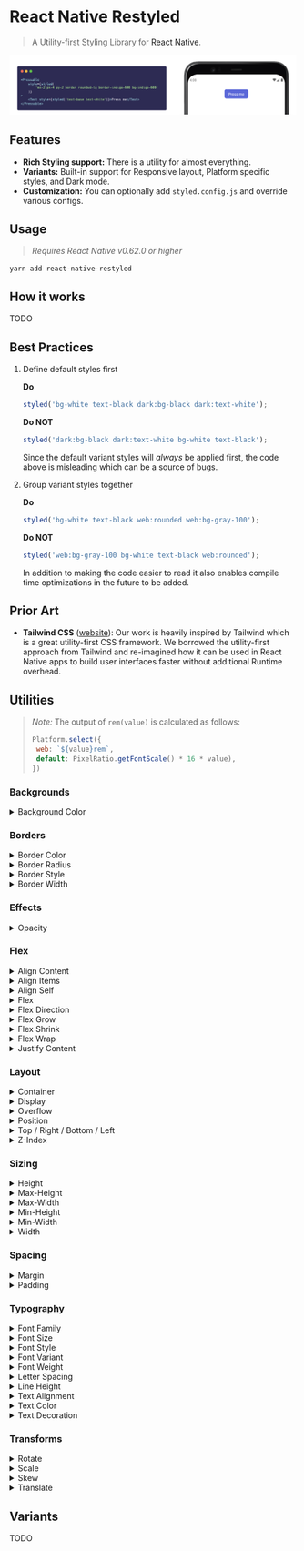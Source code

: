 # React Native Restyled

> A Utility-first Styling Library for [React Native][rn].

![](./docs/demo.png)

## Features

- **Rich Styling support:** There is a utility for almost everything.
- **Variants:** Built-in support for Responsive layout, Platform specific styles, and Dark mode.
- **Customization:** You can optionally add `styled.config.js` and override various configs.

## Usage

> _Requires React Native v0.62.0 or higher_

```
yarn add react-native-restyled
```

## How it works

TODO

## Best Practices

1. Define default styles first

   **Do**

   ```javascript
   styled('bg-white text-black dark:bg-black dark:text-white');
   ```

   **Do NOT**

   ```javascript
   styled('dark:bg-black dark:text-white bg-white text-black');
   ```

   Since the default variant styles will _always_ be applied first, the code above is misleading which can be a source of bugs.

2. Group variant styles together

   **Do**

   ```javascript
   styled('bg-white text-black web:rounded web:bg-gray-100');
   ```

   **Do NOT**

   ```javascript
   styled('web:bg-gray-100 bg-white text-black web:rounded');
   ```

   In addition to making the code easier to read it also enables compile time optimizations in the future to be added.

## Prior Art

- **Tailwind CSS** ([website][tw]): Our work is heavily inspired by Tailwind which is a great utility-first CSS framework. We borrowed the utility-first approach from Tailwind and re-imagined how it can be used in React Native apps to build user interfaces faster without additional Runtime overhead.

## Utilities

> _Note:_ The output of `rem(value)` is calculated as follows:
>
> ```javascript
> Platform.select({
>  web: `${value}rem`,
>  default: PixelRatio.getFontScale() * 16 * value),
> })
> ```

<!-- UTILS-GEN-START -->

### Backgrounds

<details><summary>Background Color</summary>

| Style          | Properties                           |
| -------------- | ------------------------------------ |
| bg-black       | `{ backgroundColor: "black" }`       |
| bg-blue-100    | `{ backgroundColor: "#ebf8ff" }`     |
| bg-blue-200    | `{ backgroundColor: "#bee3f8" }`     |
| bg-blue-300    | `{ backgroundColor: "#90cdf4" }`     |
| bg-blue-400    | `{ backgroundColor: "#63b3ed" }`     |
| bg-blue-500    | `{ backgroundColor: "#4299e1" }`     |
| bg-blue-600    | `{ backgroundColor: "#3182ce" }`     |
| bg-blue-700    | `{ backgroundColor: "#2b6cb0" }`     |
| bg-blue-800    | `{ backgroundColor: "#2c5282" }`     |
| bg-blue-900    | `{ backgroundColor: "#2a4365" }`     |
| bg-gray-100    | `{ backgroundColor: "#f7fafc" }`     |
| bg-gray-200    | `{ backgroundColor: "#edf2f7" }`     |
| bg-gray-300    | `{ backgroundColor: "#e2e8f0" }`     |
| bg-gray-400    | `{ backgroundColor: "#cbd5e0" }`     |
| bg-gray-500    | `{ backgroundColor: "#a0aec0" }`     |
| bg-gray-600    | `{ backgroundColor: "#718096" }`     |
| bg-gray-700    | `{ backgroundColor: "#4a5568" }`     |
| bg-gray-800    | `{ backgroundColor: "#2d3748" }`     |
| bg-gray-900    | `{ backgroundColor: "#1a202c" }`     |
| bg-green-100   | `{ backgroundColor: "#f0fff4" }`     |
| bg-green-200   | `{ backgroundColor: "#c6f6d5" }`     |
| bg-green-300   | `{ backgroundColor: "#9ae6b4" }`     |
| bg-green-400   | `{ backgroundColor: "#68d391" }`     |
| bg-green-500   | `{ backgroundColor: "#48bb78" }`     |
| bg-green-600   | `{ backgroundColor: "#38a169" }`     |
| bg-green-700   | `{ backgroundColor: "#2f855a" }`     |
| bg-green-800   | `{ backgroundColor: "#276749" }`     |
| bg-green-900   | `{ backgroundColor: "#22543d" }`     |
| bg-indigo-100  | `{ backgroundColor: "#ebf4ff" }`     |
| bg-indigo-200  | `{ backgroundColor: "#c3dafe" }`     |
| bg-indigo-300  | `{ backgroundColor: "#a3bffa" }`     |
| bg-indigo-400  | `{ backgroundColor: "#7f9cf5" }`     |
| bg-indigo-500  | `{ backgroundColor: "#667eea" }`     |
| bg-indigo-600  | `{ backgroundColor: "#5a67d8" }`     |
| bg-indigo-700  | `{ backgroundColor: "#4c51bf" }`     |
| bg-indigo-800  | `{ backgroundColor: "#434190" }`     |
| bg-indigo-900  | `{ backgroundColor: "#3c366b" }`     |
| bg-orange-100  | `{ backgroundColor: "#fffaf0" }`     |
| bg-orange-200  | `{ backgroundColor: "#feebc8" }`     |
| bg-orange-300  | `{ backgroundColor: "#fbd38d" }`     |
| bg-orange-400  | `{ backgroundColor: "#f6ad55" }`     |
| bg-orange-500  | `{ backgroundColor: "#ed8936" }`     |
| bg-orange-600  | `{ backgroundColor: "#dd6b20" }`     |
| bg-orange-700  | `{ backgroundColor: "#c05621" }`     |
| bg-orange-800  | `{ backgroundColor: "#9c4221" }`     |
| bg-orange-900  | `{ backgroundColor: "#7b341e" }`     |
| bg-pink-100    | `{ backgroundColor: "#fff5f7" }`     |
| bg-pink-200    | `{ backgroundColor: "#fed7e2" }`     |
| bg-pink-300    | `{ backgroundColor: "#fbb6ce" }`     |
| bg-pink-400    | `{ backgroundColor: "#f687b3" }`     |
| bg-pink-500    | `{ backgroundColor: "#ed64a6" }`     |
| bg-pink-600    | `{ backgroundColor: "#d53f8c" }`     |
| bg-pink-700    | `{ backgroundColor: "#b83280" }`     |
| bg-pink-800    | `{ backgroundColor: "#97266d" }`     |
| bg-pink-900    | `{ backgroundColor: "#702459" }`     |
| bg-purple-100  | `{ backgroundColor: "#faf5ff" }`     |
| bg-purple-200  | `{ backgroundColor: "#e9d8fd" }`     |
| bg-purple-300  | `{ backgroundColor: "#d6bcfa" }`     |
| bg-purple-400  | `{ backgroundColor: "#b794f4" }`     |
| bg-purple-500  | `{ backgroundColor: "#9f7aea" }`     |
| bg-purple-600  | `{ backgroundColor: "#805ad5" }`     |
| bg-purple-700  | `{ backgroundColor: "#6b46c1" }`     |
| bg-purple-800  | `{ backgroundColor: "#553c9a" }`     |
| bg-purple-900  | `{ backgroundColor: "#44337a" }`     |
| bg-red-100     | `{ backgroundColor: "#fff5f5" }`     |
| bg-red-200     | `{ backgroundColor: "#fed7d7" }`     |
| bg-red-300     | `{ backgroundColor: "#feb2b2" }`     |
| bg-red-400     | `{ backgroundColor: "#fc8181" }`     |
| bg-red-500     | `{ backgroundColor: "#f56565" }`     |
| bg-red-600     | `{ backgroundColor: "#e53e3e" }`     |
| bg-red-700     | `{ backgroundColor: "#c53030" }`     |
| bg-red-800     | `{ backgroundColor: "#9b2c2c" }`     |
| bg-red-900     | `{ backgroundColor: "#742a2a" }`     |
| bg-teal-100    | `{ backgroundColor: "#e6fffa" }`     |
| bg-teal-200    | `{ backgroundColor: "#b2f5ea" }`     |
| bg-teal-300    | `{ backgroundColor: "#81e6d9" }`     |
| bg-teal-400    | `{ backgroundColor: "#4fd1c5" }`     |
| bg-teal-500    | `{ backgroundColor: "#38b2ac" }`     |
| bg-teal-600    | `{ backgroundColor: "#319795" }`     |
| bg-teal-700    | `{ backgroundColor: "#2c7a7b" }`     |
| bg-teal-800    | `{ backgroundColor: "#285e61" }`     |
| bg-teal-900    | `{ backgroundColor: "#234e52" }`     |
| bg-transparent | `{ backgroundColor: "transparent" }` |
| bg-white       | `{ backgroundColor: "white" }`       |
| bg-yellow-100  | `{ backgroundColor: "#fffff0" }`     |
| bg-yellow-200  | `{ backgroundColor: "#fefcbf" }`     |
| bg-yellow-300  | `{ backgroundColor: "#faf089" }`     |
| bg-yellow-400  | `{ backgroundColor: "#f6e05e" }`     |
| bg-yellow-500  | `{ backgroundColor: "#ecc94b" }`     |
| bg-yellow-600  | `{ backgroundColor: "#d69e2e" }`     |
| bg-yellow-700  | `{ backgroundColor: "#b7791f" }`     |
| bg-yellow-800  | `{ backgroundColor: "#975a16" }`     |
| bg-yellow-900  | `{ backgroundColor: "#744210" }`     |

</details>

### Borders

<details><summary>Border Color</summary>

| Style              | Properties                       |
| ------------------ | -------------------------------- |
| border-black       | `{ borderColor: "black" }`       |
| border-blue-100    | `{ borderColor: "#ebf8ff" }`     |
| border-blue-200    | `{ borderColor: "#bee3f8" }`     |
| border-blue-300    | `{ borderColor: "#90cdf4" }`     |
| border-blue-400    | `{ borderColor: "#63b3ed" }`     |
| border-blue-500    | `{ borderColor: "#4299e1" }`     |
| border-blue-600    | `{ borderColor: "#3182ce" }`     |
| border-blue-700    | `{ borderColor: "#2b6cb0" }`     |
| border-blue-800    | `{ borderColor: "#2c5282" }`     |
| border-blue-900    | `{ borderColor: "#2a4365" }`     |
| border-gray-100    | `{ borderColor: "#f7fafc" }`     |
| border-gray-200    | `{ borderColor: "#edf2f7" }`     |
| border-gray-300    | `{ borderColor: "#e2e8f0" }`     |
| border-gray-400    | `{ borderColor: "#cbd5e0" }`     |
| border-gray-500    | `{ borderColor: "#a0aec0" }`     |
| border-gray-600    | `{ borderColor: "#718096" }`     |
| border-gray-700    | `{ borderColor: "#4a5568" }`     |
| border-gray-800    | `{ borderColor: "#2d3748" }`     |
| border-gray-900    | `{ borderColor: "#1a202c" }`     |
| border-green-100   | `{ borderColor: "#f0fff4" }`     |
| border-green-200   | `{ borderColor: "#c6f6d5" }`     |
| border-green-300   | `{ borderColor: "#9ae6b4" }`     |
| border-green-400   | `{ borderColor: "#68d391" }`     |
| border-green-500   | `{ borderColor: "#48bb78" }`     |
| border-green-600   | `{ borderColor: "#38a169" }`     |
| border-green-700   | `{ borderColor: "#2f855a" }`     |
| border-green-800   | `{ borderColor: "#276749" }`     |
| border-green-900   | `{ borderColor: "#22543d" }`     |
| border-indigo-100  | `{ borderColor: "#ebf4ff" }`     |
| border-indigo-200  | `{ borderColor: "#c3dafe" }`     |
| border-indigo-300  | `{ borderColor: "#a3bffa" }`     |
| border-indigo-400  | `{ borderColor: "#7f9cf5" }`     |
| border-indigo-500  | `{ borderColor: "#667eea" }`     |
| border-indigo-600  | `{ borderColor: "#5a67d8" }`     |
| border-indigo-700  | `{ borderColor: "#4c51bf" }`     |
| border-indigo-800  | `{ borderColor: "#434190" }`     |
| border-indigo-900  | `{ borderColor: "#3c366b" }`     |
| border-orange-100  | `{ borderColor: "#fffaf0" }`     |
| border-orange-200  | `{ borderColor: "#feebc8" }`     |
| border-orange-300  | `{ borderColor: "#fbd38d" }`     |
| border-orange-400  | `{ borderColor: "#f6ad55" }`     |
| border-orange-500  | `{ borderColor: "#ed8936" }`     |
| border-orange-600  | `{ borderColor: "#dd6b20" }`     |
| border-orange-700  | `{ borderColor: "#c05621" }`     |
| border-orange-800  | `{ borderColor: "#9c4221" }`     |
| border-orange-900  | `{ borderColor: "#7b341e" }`     |
| border-pink-100    | `{ borderColor: "#fff5f7" }`     |
| border-pink-200    | `{ borderColor: "#fed7e2" }`     |
| border-pink-300    | `{ borderColor: "#fbb6ce" }`     |
| border-pink-400    | `{ borderColor: "#f687b3" }`     |
| border-pink-500    | `{ borderColor: "#ed64a6" }`     |
| border-pink-600    | `{ borderColor: "#d53f8c" }`     |
| border-pink-700    | `{ borderColor: "#b83280" }`     |
| border-pink-800    | `{ borderColor: "#97266d" }`     |
| border-pink-900    | `{ borderColor: "#702459" }`     |
| border-purple-100  | `{ borderColor: "#faf5ff" }`     |
| border-purple-200  | `{ borderColor: "#e9d8fd" }`     |
| border-purple-300  | `{ borderColor: "#d6bcfa" }`     |
| border-purple-400  | `{ borderColor: "#b794f4" }`     |
| border-purple-500  | `{ borderColor: "#9f7aea" }`     |
| border-purple-600  | `{ borderColor: "#805ad5" }`     |
| border-purple-700  | `{ borderColor: "#6b46c1" }`     |
| border-purple-800  | `{ borderColor: "#553c9a" }`     |
| border-purple-900  | `{ borderColor: "#44337a" }`     |
| border-red-100     | `{ borderColor: "#fff5f5" }`     |
| border-red-200     | `{ borderColor: "#fed7d7" }`     |
| border-red-300     | `{ borderColor: "#feb2b2" }`     |
| border-red-400     | `{ borderColor: "#fc8181" }`     |
| border-red-500     | `{ borderColor: "#f56565" }`     |
| border-red-600     | `{ borderColor: "#e53e3e" }`     |
| border-red-700     | `{ borderColor: "#c53030" }`     |
| border-red-800     | `{ borderColor: "#9b2c2c" }`     |
| border-red-900     | `{ borderColor: "#742a2a" }`     |
| border-teal-100    | `{ borderColor: "#e6fffa" }`     |
| border-teal-200    | `{ borderColor: "#b2f5ea" }`     |
| border-teal-300    | `{ borderColor: "#81e6d9" }`     |
| border-teal-400    | `{ borderColor: "#4fd1c5" }`     |
| border-teal-500    | `{ borderColor: "#38b2ac" }`     |
| border-teal-600    | `{ borderColor: "#319795" }`     |
| border-teal-700    | `{ borderColor: "#2c7a7b" }`     |
| border-teal-800    | `{ borderColor: "#285e61" }`     |
| border-teal-900    | `{ borderColor: "#234e52" }`     |
| border-transparent | `{ borderColor: "transparent" }` |
| border-white       | `{ borderColor: "white" }`       |
| border-yellow-100  | `{ borderColor: "#fffff0" }`     |
| border-yellow-200  | `{ borderColor: "#fefcbf" }`     |
| border-yellow-300  | `{ borderColor: "#faf089" }`     |
| border-yellow-400  | `{ borderColor: "#f6e05e" }`     |
| border-yellow-500  | `{ borderColor: "#ecc94b" }`     |
| border-yellow-600  | `{ borderColor: "#d69e2e" }`     |
| border-yellow-700  | `{ borderColor: "#b7791f" }`     |
| border-yellow-800  | `{ borderColor: "#975a16" }`     |
| border-yellow-900  | `{ borderColor: "#744210" }`     |

</details>

<details><summary>Border Radius</summary>

| Style           | Properties                                                                    |
| --------------- | ----------------------------------------------------------------------------- |
| rounded         | `{ borderRadius: rem(0.25) }`                                                 |
| rounded-2xl     | `{ borderRadius: rem(1) }`                                                    |
| rounded-3xl     | `{ borderRadius: rem(1.5) }`                                                  |
| rounded-b       | `{ borderBottomRightRadius: rem(0.25), borderBottomLeftRadius: rem(0.25) }`   |
| rounded-b-2xl   | `{ borderBottomRightRadius: rem(1), borderBottomLeftRadius: rem(1) }`         |
| rounded-b-3xl   | `{ borderBottomRightRadius: rem(1.5), borderBottomLeftRadius: rem(1.5) }`     |
| rounded-b-full  | `{ borderBottomRightRadius: 9999, borderBottomLeftRadius: 9999 }`             |
| rounded-b-lg    | `{ borderBottomRightRadius: rem(0.5), borderBottomLeftRadius: rem(0.5) }`     |
| rounded-b-md    | `{ borderBottomRightRadius: rem(0.375), borderBottomLeftRadius: rem(0.375) }` |
| rounded-b-none  | `{ borderBottomRightRadius: 0, borderBottomLeftRadius: 0 }`                   |
| rounded-b-sm    | `{ borderBottomRightRadius: rem(0.125), borderBottomLeftRadius: rem(0.125) }` |
| rounded-b-xl    | `{ borderBottomRightRadius: rem(0.75), borderBottomLeftRadius: rem(0.75) }`   |
| rounded-bl      | `{ borderBottomLeftRadius: rem(0.25) }`                                       |
| rounded-bl-2xl  | `{ borderBottomLeftRadius: rem(1) }`                                          |
| rounded-bl-3xl  | `{ borderBottomLeftRadius: rem(1.5) }`                                        |
| rounded-bl-full | `{ borderBottomLeftRadius: 9999 }`                                            |
| rounded-bl-lg   | `{ borderBottomLeftRadius: rem(0.5) }`                                        |
| rounded-bl-md   | `{ borderBottomLeftRadius: rem(0.375) }`                                      |
| rounded-bl-none | `{ borderBottomLeftRadius: 0 }`                                               |
| rounded-bl-sm   | `{ borderBottomLeftRadius: rem(0.125) }`                                      |
| rounded-bl-xl   | `{ borderBottomLeftRadius: rem(0.75) }`                                       |
| rounded-br      | `{ borderBottomRightRadius: rem(0.25) }`                                      |
| rounded-br-2xl  | `{ borderBottomRightRadius: rem(1) }`                                         |
| rounded-br-3xl  | `{ borderBottomRightRadius: rem(1.5) }`                                       |
| rounded-br-full | `{ borderBottomRightRadius: 9999 }`                                           |
| rounded-br-lg   | `{ borderBottomRightRadius: rem(0.5) }`                                       |
| rounded-br-md   | `{ borderBottomRightRadius: rem(0.375) }`                                     |
| rounded-br-none | `{ borderBottomRightRadius: 0 }`                                              |
| rounded-br-sm   | `{ borderBottomRightRadius: rem(0.125) }`                                     |
| rounded-br-xl   | `{ borderBottomRightRadius: rem(0.75) }`                                      |
| rounded-full    | `{ borderRadius: 9999 }`                                                      |
| rounded-l       | `{ borderTopLeftRadius: rem(0.25), borderBottomLeftRadius: rem(0.25) }`       |
| rounded-l-2xl   | `{ borderTopLeftRadius: rem(1), borderBottomLeftRadius: rem(1) }`             |
| rounded-l-3xl   | `{ borderTopLeftRadius: rem(1.5), borderBottomLeftRadius: rem(1.5) }`         |
| rounded-l-full  | `{ borderTopLeftRadius: 9999, borderBottomLeftRadius: 9999 }`                 |
| rounded-l-lg    | `{ borderTopLeftRadius: rem(0.5), borderBottomLeftRadius: rem(0.5) }`         |
| rounded-l-md    | `{ borderTopLeftRadius: rem(0.375), borderBottomLeftRadius: rem(0.375) }`     |
| rounded-l-none  | `{ borderTopLeftRadius: 0, borderBottomLeftRadius: 0 }`                       |
| rounded-l-sm    | `{ borderTopLeftRadius: rem(0.125), borderBottomLeftRadius: rem(0.125) }`     |
| rounded-l-xl    | `{ borderTopLeftRadius: rem(0.75), borderBottomLeftRadius: rem(0.75) }`       |
| rounded-lg      | `{ borderRadius: rem(0.5) }`                                                  |
| rounded-md      | `{ borderRadius: rem(0.375) }`                                                |
| rounded-none    | `{ borderRadius: 0 }`                                                         |
| rounded-r       | `{ borderTopRightRadius: rem(0.25), borderBottomRightRadius: rem(0.25) }`     |
| rounded-r-2xl   | `{ borderTopRightRadius: rem(1), borderBottomRightRadius: rem(1) }`           |
| rounded-r-3xl   | `{ borderTopRightRadius: rem(1.5), borderBottomRightRadius: rem(1.5) }`       |
| rounded-r-full  | `{ borderTopRightRadius: 9999, borderBottomRightRadius: 9999 }`               |
| rounded-r-lg    | `{ borderTopRightRadius: rem(0.5), borderBottomRightRadius: rem(0.5) }`       |
| rounded-r-md    | `{ borderTopRightRadius: rem(0.375), borderBottomRightRadius: rem(0.375) }`   |
| rounded-r-none  | `{ borderTopRightRadius: 0, borderBottomRightRadius: 0 }`                     |
| rounded-r-sm    | `{ borderTopRightRadius: rem(0.125), borderBottomRightRadius: rem(0.125) }`   |
| rounded-r-xl    | `{ borderTopRightRadius: rem(0.75), borderBottomRightRadius: rem(0.75) }`     |
| rounded-sm      | `{ borderRadius: rem(0.125) }`                                                |
| rounded-t       | `{ borderTopLeftRadius: rem(0.25), borderTopRightRadius: rem(0.25) }`         |
| rounded-t-2xl   | `{ borderTopLeftRadius: rem(1), borderTopRightRadius: rem(1) }`               |
| rounded-t-3xl   | `{ borderTopLeftRadius: rem(1.5), borderTopRightRadius: rem(1.5) }`           |
| rounded-t-full  | `{ borderTopLeftRadius: 9999, borderTopRightRadius: 9999 }`                   |
| rounded-t-lg    | `{ borderTopLeftRadius: rem(0.5), borderTopRightRadius: rem(0.5) }`           |
| rounded-t-md    | `{ borderTopLeftRadius: rem(0.375), borderTopRightRadius: rem(0.375) }`       |
| rounded-t-none  | `{ borderTopLeftRadius: 0, borderTopRightRadius: 0 }`                         |
| rounded-t-sm    | `{ borderTopLeftRadius: rem(0.125), borderTopRightRadius: rem(0.125) }`       |
| rounded-t-xl    | `{ borderTopLeftRadius: rem(0.75), borderTopRightRadius: rem(0.75) }`         |
| rounded-te      | `{ borderTopEndRadius: rem(0.25) }`                                           |
| rounded-te-2xl  | `{ borderTopEndRadius: rem(1) }`                                              |
| rounded-te-3xl  | `{ borderTopEndRadius: rem(1.5) }`                                            |
| rounded-te-full | `{ borderTopEndRadius: 9999 }`                                                |
| rounded-te-lg   | `{ borderTopEndRadius: rem(0.5) }`                                            |
| rounded-te-md   | `{ borderTopEndRadius: rem(0.375) }`                                          |
| rounded-te-none | `{ borderTopEndRadius: 0 }`                                                   |
| rounded-te-sm   | `{ borderTopEndRadius: rem(0.125) }`                                          |
| rounded-te-xl   | `{ borderTopEndRadius: rem(0.75) }`                                           |
| rounded-tl      | `{ borderTopLeftRadius: rem(0.25) }`                                          |
| rounded-tl-2xl  | `{ borderTopLeftRadius: rem(1) }`                                             |
| rounded-tl-3xl  | `{ borderTopLeftRadius: rem(1.5) }`                                           |
| rounded-tl-full | `{ borderTopLeftRadius: 9999 }`                                               |
| rounded-tl-lg   | `{ borderTopLeftRadius: rem(0.5) }`                                           |
| rounded-tl-md   | `{ borderTopLeftRadius: rem(0.375) }`                                         |
| rounded-tl-none | `{ borderTopLeftRadius: 0 }`                                                  |
| rounded-tl-sm   | `{ borderTopLeftRadius: rem(0.125) }`                                         |
| rounded-tl-xl   | `{ borderTopLeftRadius: rem(0.75) }`                                          |
| rounded-tr      | `{ borderTopRightRadius: rem(0.25) }`                                         |
| rounded-tr-2xl  | `{ borderTopRightRadius: rem(1) }`                                            |
| rounded-tr-3xl  | `{ borderTopRightRadius: rem(1.5) }`                                          |
| rounded-tr-full | `{ borderTopRightRadius: 9999 }`                                              |
| rounded-tr-lg   | `{ borderTopRightRadius: rem(0.5) }`                                          |
| rounded-tr-md   | `{ borderTopRightRadius: rem(0.375) }`                                        |
| rounded-tr-none | `{ borderTopRightRadius: 0 }`                                                 |
| rounded-tr-sm   | `{ borderTopRightRadius: rem(0.125) }`                                        |
| rounded-tr-xl   | `{ borderTopRightRadius: rem(0.75) }`                                         |
| rounded-ts      | `{ borderTopStartRadius: rem(0.25) }`                                         |
| rounded-ts-2xl  | `{ borderTopStartRadius: rem(1) }`                                            |
| rounded-ts-3xl  | `{ borderTopStartRadius: rem(1.5) }`                                          |
| rounded-ts-full | `{ borderTopStartRadius: 9999 }`                                              |
| rounded-ts-lg   | `{ borderTopStartRadius: rem(0.5) }`                                          |
| rounded-ts-md   | `{ borderTopStartRadius: rem(0.375) }`                                        |
| rounded-ts-none | `{ borderTopStartRadius: 0 }`                                                 |
| rounded-ts-sm   | `{ borderTopStartRadius: rem(0.125) }`                                        |
| rounded-ts-xl   | `{ borderTopStartRadius: rem(0.75) }`                                         |
| rounded-xl      | `{ borderRadius: rem(0.75) }`                                                 |

</details>

<details><summary>Border Style</summary>

| Style         | Properties                  |
| ------------- | --------------------------- |
| border-dashed | `{ borderStyle: "dashed" }` |
| border-dotted | `{ borderStyle: "dotted" }` |
| border-solid  | `{ borderStyle: "solid" }`  |

</details>

<details><summary>Border Width</summary>

| Style      | Properties                 |
| ---------- | -------------------------- |
| border     | `{ borderWidth: 1 }`       |
| border-0   | `{ borderWidth: 0 }`       |
| border-2   | `{ borderWidth: 2 }`       |
| border-4   | `{ borderWidth: 4 }`       |
| border-8   | `{ borderWidth: 8 }`       |
| border-b   | `{ borderBottomWidth: 1 }` |
| border-b-0 | `{ borderBottomWidth: 0 }` |
| border-b-2 | `{ borderBottomWidth: 2 }` |
| border-b-4 | `{ borderBottomWidth: 4 }` |
| border-b-8 | `{ borderBottomWidth: 8 }` |
| border-e   | `{ borderEndWidth: 1 }`    |
| border-e-0 | `{ borderEndWidth: 0 }`    |
| border-e-2 | `{ borderEndWidth: 2 }`    |
| border-e-4 | `{ borderEndWidth: 4 }`    |
| border-e-8 | `{ borderEndWidth: 8 }`    |
| border-l   | `{ borderLeftWidth: 1 }`   |
| border-l-0 | `{ borderLeftWidth: 0 }`   |
| border-l-2 | `{ borderLeftWidth: 2 }`   |
| border-l-4 | `{ borderLeftWidth: 4 }`   |
| border-l-8 | `{ borderLeftWidth: 8 }`   |
| border-r   | `{ borderRightWidth: 1 }`  |
| border-r-0 | `{ borderRightWidth: 0 }`  |
| border-r-2 | `{ borderRightWidth: 2 }`  |
| border-r-4 | `{ borderRightWidth: 4 }`  |
| border-r-8 | `{ borderRightWidth: 8 }`  |
| border-s   | `{ borderStartWidth: 1 }`  |
| border-s-0 | `{ borderStartWidth: 0 }`  |
| border-s-2 | `{ borderStartWidth: 2 }`  |
| border-s-4 | `{ borderStartWidth: 4 }`  |
| border-s-8 | `{ borderStartWidth: 8 }`  |
| border-t   | `{ borderTopWidth: 1 }`    |
| border-t-0 | `{ borderTopWidth: 0 }`    |
| border-t-2 | `{ borderTopWidth: 2 }`    |
| border-t-4 | `{ borderTopWidth: 4 }`    |
| border-t-8 | `{ borderTopWidth: 8 }`    |

</details>

### Effects

<details><summary>Opacity</summary>

| Style       | Properties          |
| ----------- | ------------------- |
| opacity-0   | `{ opacity: 0 }`    |
| opacity-100 | `{ opacity: 1 }`    |
| opacity-25  | `{ opacity: 0.25 }` |
| opacity-50  | `{ opacity: 0.5 }`  |
| opacity-75  | `{ opacity: 0.75 }` |

</details>

### Flex

<details><summary>Align Content</summary>

| Style           | Properties                          |
| --------------- | ----------------------------------- |
| content-around  | `{ alignContent: "space-around" }`  |
| content-between | `{ alignContent: "space-between" }` |
| content-center  | `{ alignContent: "center" }`        |
| content-end     | `{ alignContent: "flex-end" }`      |
| content-start   | `{ alignContent: "flex-start" }`    |
| content-stretch | `{ alignContent: "stretch" }`       |

</details>

<details><summary>Align Items</summary>

| Style          | Properties                     |
| -------------- | ------------------------------ |
| items-baseline | `{ alignItems: "baseline" }`   |
| items-center   | `{ alignItems: "center" }`     |
| items-end      | `{ alignItems: "flex-end" }`   |
| items-start    | `{ alignItems: "flex-start" }` |
| items-stretch  | `{ alignItems: "stretch" }`    |

</details>

<details><summary>Align Self</summary>

| Style        | Properties                    |
| ------------ | ----------------------------- |
| self-auto    | `{ alignSelf: "auto" }`       |
| self-center  | `{ alignSelf: "center" }`     |
| self-end     | `{ alignSelf: "flex-end" }`   |
| self-start   | `{ alignSelf: "flex-start" }` |
| self-stretch | `{ alignSelf: "stretch" }`    |

</details>

<details><summary>Flex</summary>

| Style        | Properties                                          |
| ------------ | --------------------------------------------------- |
| flex-1       | `{ flexGrow: 1, flexShrink: 1, flexBasis: "0%" }`   |
| flex-auto    | `{ flexGrow: 1, flexShrink: 1, flexBasis: "auto" }` |
| flex-initial | `{ flexGrow: 0, flexShrink: 1, flexBasis: "auto" }` |
| flex-none    | `{ flexGrow: 0, flexShrink: 0, flexBasis: "auto" }` |

</details>

<details><summary>Flex Direction</summary>

| Style            | Properties                            |
| ---------------- | ------------------------------------- |
| flex-col         | `{ flexDirection: "column" }`         |
| flex-col-reverse | `{ flexDirection: "column-reverse" }` |
| flex-row         | `{ flexDirection: "row" }`            |
| flex-row-reverse | `{ flexDirection: "row-reverse" }`    |

</details>

<details><summary>Flex Grow</summary>

| Style       | Properties        |
| ----------- | ----------------- |
| flex-grow   | `{ flexGrow: 1 }` |
| flex-grow-0 | `{ flexGrow: 0 }` |

</details>

<details><summary>Flex Shrink</summary>

| Style         | Properties          |
| ------------- | ------------------- |
| flex-shrink   | `{ flexShrink: 1 }` |
| flex-shrink-0 | `{ flexShrink: 0 }` |

</details>

<details><summary>Flex Wrap</summary>

| Style             | Properties                     |
| ----------------- | ------------------------------ |
| flex-no-wrap      | `{ flexWrap: "nowrap" }`       |
| flex-wrap         | `{ flexWrap: "wrap" }`         |
| flex-wrap-reverse | `{ flexWrap: "wrap-reverse" }` |

</details>

<details><summary>Justify Content</summary>

| Style           | Properties                            |
| --------------- | ------------------------------------- |
| justify-around  | `{ justifyContent: "space-around" }`  |
| justify-between | `{ justifyContent: "space-between" }` |
| justify-center  | `{ justifyContent: "center" }`        |
| justify-end     | `{ justifyContent: "flex-end" }`      |
| justify-evenly  | `{ justifyContent: "space-evenly" }`  |
| justify-start   | `{ justifyContent: "flex-start" }`    |

</details>

### Layout

<details><summary>Container</summary>

| Style        | Properties                          |
| ------------ | ----------------------------------- |
| container    | `{ width: "100%" }`                 |
| container-lg | `{ width: "100%", maxWidth: 1024 }` |
| container-md | `{ width: "100%", maxWidth: 768 }`  |
| container-sm | `{ width: "100%", maxWidth: 640 }`  |
| container-xl | `{ width: "100%", maxWidth: 1280 }` |

</details>

<details><summary>Display</summary>

| Style  | Properties            |
| ------ | --------------------- |
| flex   | `{ display: "flex" }` |
| hidden | `{ display: "none" }` |

</details>

<details><summary>Overflow</summary>

| Style            | Properties                |
| ---------------- | ------------------------- |
| overflow-hidden  | `{ overflow: "hidden" }`  |
| overflow-scroll  | `{ overflow: "scroll" }`  |
| overflow-visible | `{ overflow: "visible" }` |

</details>

<details><summary>Position</summary>

| Style    | Properties                 |
| -------- | -------------------------- |
| absolute | `{ position: "absolute" }` |
| relative | `{ position: "relative" }` |

</details>

<details><summary>Top / Right / Bottom / Left</summary>

| Style     | Properties                                 |
| --------- | ------------------------------------------ |
| bottom-0  | `{ bottom: 0 }`                            |
| inset-0   | `{ top: 0, right: 0, bottom: 0, left: 0 }` |
| inset-x-0 | `{ right: 0, left: 0 }`                    |
| inset-y-0 | `{ top: 0, bottom: 0 }`                    |
| left-0    | `{ left: 0 }`                              |
| right-0   | `{ right: 0 }`                             |
| top-0     | `{ top: 0 }`                               |

</details>

<details><summary>Z-Index</summary>

| Style | Properties       |
| ----- | ---------------- |
| z-0   | `{ zIndex: 0 }`  |
| z-10  | `{ zIndex: 10 }` |
| z-20  | `{ zIndex: 20 }` |
| z-30  | `{ zIndex: 30 }` |
| z-40  | `{ zIndex: 40 }` |
| z-50  | `{ zIndex: 50 }` |

</details>

### Sizing

<details><summary>Height</summary>

| Style | Properties              |
| ----- | ----------------------- |
| h-0   | `{ height: 0 }`         |
| h-1   | `{ height: rem(0.25) }` |
| h-10  | `{ height: rem(2.5) }`  |
| h-12  | `{ height: rem(3) }`    |
| h-16  | `{ height: rem(4) }`    |
| h-2   | `{ height: rem(0.5) }`  |
| h-20  | `{ height: rem(5) }`    |
| h-24  | `{ height: rem(6) }`    |
| h-3   | `{ height: rem(0.75) }` |
| h-32  | `{ height: rem(8) }`    |
| h-4   | `{ height: rem(1) }`    |
| h-40  | `{ height: rem(10) }`   |
| h-48  | `{ height: rem(12) }`   |
| h-5   | `{ height: rem(1.25) }` |
| h-56  | `{ height: rem(14) }`   |
| h-6   | `{ height: rem(1.5) }`  |
| h-64  | `{ height: rem(16) }`   |
| h-8   | `{ height: rem(2) }`    |
| h-px  | `{ height: 1 }`         |

</details>

<details><summary>Max-Height</summary>

| Style      | Properties              |
| ---------- | ----------------------- |
| max-h-full | `{ maxHeight: "100%" }` |

</details>

<details><summary>Max-Width</summary>

| Style           | Properties              |
| --------------- | ----------------------- |
| max-w-2xl       | `{ maxWidth: rem(42) }` |
| max-w-3xl       | `{ maxWidth: rem(48) }` |
| max-w-4xl       | `{ maxWidth: rem(56) }` |
| max-w-5xl       | `{ maxWidth: rem(64) }` |
| max-w-6xl       | `{ maxWidth: rem(72) }` |
| max-w-full      | `{ maxWidth: "100%" }`  |
| max-w-lg        | `{ maxWidth: rem(32) }` |
| max-w-md        | `{ maxWidth: rem(28) }` |
| max-w-none      | `{ maxWidth: "none" }`  |
| max-w-screen-lg | `{ maxWidth: 1024 }`    |
| max-w-screen-md | `{ maxWidth: 768 }`     |
| max-w-screen-sm | `{ maxWidth: 640 }`     |
| max-w-screen-xl | `{ maxWidth: 1280 }`    |
| max-w-sm        | `{ maxWidth: rem(24) }` |
| max-w-xl        | `{ maxWidth: rem(36) }` |
| max-w-xs        | `{ maxWidth: rem(20) }` |

</details>

<details><summary>Min-Height</summary>

| Style      | Properties              |
| ---------- | ----------------------- |
| min-h-0    | `{ minHeight: 0 }`      |
| min-h-full | `{ minHeight: "100%" }` |

</details>

<details><summary>Min-Width</summary>

| Style      | Properties             |
| ---------- | ---------------------- |
| min-w-0    | `{ minWidth: 0 }`      |
| min-w-full | `{ minWidth: "100%" }` |

</details>

<details><summary>Width</summary>

| Style   | Properties                |
| ------- | ------------------------- |
| w-0     | `{ width: 0 }`            |
| w-1     | `{ width: rem(0.25) }`    |
| w-1/12  | `{ width: "8.333333%" }`  |
| w-1/2   | `{ width: "50%" }`        |
| w-1/3   | `{ width: "33.333333%" }` |
| w-1/4   | `{ width: "25%" }`        |
| w-1/5   | `{ width: "20%" }`        |
| w-1/6   | `{ width: "16.666667%" }` |
| w-10    | `{ width: rem(2.5) }`     |
| w-10/12 | `{ width: "83.333333%" }` |
| w-11/12 | `{ width: "91.666667%" }` |
| w-12    | `{ width: rem(3) }`       |
| w-16    | `{ width: rem(4) }`       |
| w-2     | `{ width: rem(0.5) }`     |
| w-2/12  | `{ width: "16.666667%" }` |
| w-2/3   | `{ width: "66.666667%" }` |
| w-2/4   | `{ width: "50%" }`        |
| w-2/5   | `{ width: "40%" }`        |
| w-2/6   | `{ width: "33.333333%" }` |
| w-20    | `{ width: rem(5) }`       |
| w-24    | `{ width: rem(6) }`       |
| w-3     | `{ width: rem(0.75) }`    |
| w-3/12  | `{ width: "25%" }`        |
| w-3/4   | `{ width: "75%" }`        |
| w-3/5   | `{ width: "60%" }`        |
| w-3/6   | `{ width: "50%" }`        |
| w-32    | `{ width: rem(8) }`       |
| w-4     | `{ width: rem(1) }`       |
| w-4/12  | `{ width: "33.333333%" }` |
| w-4/5   | `{ width: "80%" }`        |
| w-4/6   | `{ width: "66.666667%" }` |
| w-40    | `{ width: rem(10) }`      |
| w-48    | `{ width: rem(12) }`      |
| w-5     | `{ width: rem(1.25) }`    |
| w-5/12  | `{ width: "41.666667%" }` |
| w-5/6   | `{ width: "83.333333%" }` |
| w-56    | `{ width: rem(14) }`      |
| w-6     | `{ width: rem(1.5) }`     |
| w-6/12  | `{ width: "50%" }`        |
| w-64    | `{ width: rem(16) }`      |
| w-7/12  | `{ width: "58.333333%" }` |
| w-8     | `{ width: rem(2) }`       |
| w-8/12  | `{ width: "66.666667%" }` |
| w-9/12  | `{ width: "75%" }`        |
| w-full  | `{ width: "100%" }`       |
| w-px    | `{ width: 1 }`            |

</details>

### Spacing

<details><summary>Margin</summary>

| Style  | Properties                           |
| ------ | ------------------------------------ |
| -m-0   | `{ margin: 0 }`                      |
| -m-1   | `{ margin: "-rem(0.25)" }`           |
| -m-10  | `{ margin: "-rem(2.5)" }`            |
| -m-12  | `{ margin: "-rem(3)" }`              |
| -m-16  | `{ margin: "-rem(4)" }`              |
| -m-2   | `{ margin: "-rem(0.5)" }`            |
| -m-20  | `{ margin: "-rem(5)" }`              |
| -m-24  | `{ margin: "-rem(6)" }`              |
| -m-3   | `{ margin: "-rem(0.75)" }`           |
| -m-32  | `{ margin: "-rem(8)" }`              |
| -m-4   | `{ margin: "-rem(1)" }`              |
| -m-40  | `{ margin: "-rem(10)" }`             |
| -m-48  | `{ margin: "-rem(12)" }`             |
| -m-5   | `{ margin: "-rem(1.25)" }`           |
| -m-56  | `{ margin: "-rem(14)" }`             |
| -m-6   | `{ margin: "-rem(1.5)" }`            |
| -m-64  | `{ margin: "-rem(16)" }`             |
| -m-8   | `{ margin: "-rem(2)" }`              |
| -m-px  | `{ margin: -1 }`                     |
| -mb-0  | `{ marginBottom: 0 }`                |
| -mb-1  | `{ marginBottom: "-rem(0.25)" }`     |
| -mb-10 | `{ marginBottom: "-rem(2.5)" }`      |
| -mb-12 | `{ marginBottom: "-rem(3)" }`        |
| -mb-16 | `{ marginBottom: "-rem(4)" }`        |
| -mb-2  | `{ marginBottom: "-rem(0.5)" }`      |
| -mb-20 | `{ marginBottom: "-rem(5)" }`        |
| -mb-24 | `{ marginBottom: "-rem(6)" }`        |
| -mb-3  | `{ marginBottom: "-rem(0.75)" }`     |
| -mb-32 | `{ marginBottom: "-rem(8)" }`        |
| -mb-4  | `{ marginBottom: "-rem(1)" }`        |
| -mb-40 | `{ marginBottom: "-rem(10)" }`       |
| -mb-48 | `{ marginBottom: "-rem(12)" }`       |
| -mb-5  | `{ marginBottom: "-rem(1.25)" }`     |
| -mb-56 | `{ marginBottom: "-rem(14)" }`       |
| -mb-6  | `{ marginBottom: "-rem(1.5)" }`      |
| -mb-64 | `{ marginBottom: "-rem(16)" }`       |
| -mb-8  | `{ marginBottom: "-rem(2)" }`        |
| -mb-px | `{ marginBottom: -1 }`               |
| -me-0  | `{ marginEnd: 0 }`                   |
| -me-1  | `{ marginEnd: "-rem(0.25)" }`        |
| -me-10 | `{ marginEnd: "-rem(2.5)" }`         |
| -me-12 | `{ marginEnd: "-rem(3)" }`           |
| -me-16 | `{ marginEnd: "-rem(4)" }`           |
| -me-2  | `{ marginEnd: "-rem(0.5)" }`         |
| -me-20 | `{ marginEnd: "-rem(5)" }`           |
| -me-24 | `{ marginEnd: "-rem(6)" }`           |
| -me-3  | `{ marginEnd: "-rem(0.75)" }`        |
| -me-32 | `{ marginEnd: "-rem(8)" }`           |
| -me-4  | `{ marginEnd: "-rem(1)" }`           |
| -me-40 | `{ marginEnd: "-rem(10)" }`          |
| -me-48 | `{ marginEnd: "-rem(12)" }`          |
| -me-5  | `{ marginEnd: "-rem(1.25)" }`        |
| -me-56 | `{ marginEnd: "-rem(14)" }`          |
| -me-6  | `{ marginEnd: "-rem(1.5)" }`         |
| -me-64 | `{ marginEnd: "-rem(16)" }`          |
| -me-8  | `{ marginEnd: "-rem(2)" }`           |
| -me-px | `{ marginEnd: -1 }`                  |
| -ml-0  | `{ marginLeft: 0 }`                  |
| -ml-1  | `{ marginLeft: "-rem(0.25)" }`       |
| -ml-10 | `{ marginLeft: "-rem(2.5)" }`        |
| -ml-12 | `{ marginLeft: "-rem(3)" }`          |
| -ml-16 | `{ marginLeft: "-rem(4)" }`          |
| -ml-2  | `{ marginLeft: "-rem(0.5)" }`        |
| -ml-20 | `{ marginLeft: "-rem(5)" }`          |
| -ml-24 | `{ marginLeft: "-rem(6)" }`          |
| -ml-3  | `{ marginLeft: "-rem(0.75)" }`       |
| -ml-32 | `{ marginLeft: "-rem(8)" }`          |
| -ml-4  | `{ marginLeft: "-rem(1)" }`          |
| -ml-40 | `{ marginLeft: "-rem(10)" }`         |
| -ml-48 | `{ marginLeft: "-rem(12)" }`         |
| -ml-5  | `{ marginLeft: "-rem(1.25)" }`       |
| -ml-56 | `{ marginLeft: "-rem(14)" }`         |
| -ml-6  | `{ marginLeft: "-rem(1.5)" }`        |
| -ml-64 | `{ marginLeft: "-rem(16)" }`         |
| -ml-8  | `{ marginLeft: "-rem(2)" }`          |
| -ml-px | `{ marginLeft: -1 }`                 |
| -mr-0  | `{ marginRight: 0 }`                 |
| -mr-1  | `{ marginRight: "-rem(0.25)" }`      |
| -mr-10 | `{ marginRight: "-rem(2.5)" }`       |
| -mr-12 | `{ marginRight: "-rem(3)" }`         |
| -mr-16 | `{ marginRight: "-rem(4)" }`         |
| -mr-2  | `{ marginRight: "-rem(0.5)" }`       |
| -mr-20 | `{ marginRight: "-rem(5)" }`         |
| -mr-24 | `{ marginRight: "-rem(6)" }`         |
| -mr-3  | `{ marginRight: "-rem(0.75)" }`      |
| -mr-32 | `{ marginRight: "-rem(8)" }`         |
| -mr-4  | `{ marginRight: "-rem(1)" }`         |
| -mr-40 | `{ marginRight: "-rem(10)" }`        |
| -mr-48 | `{ marginRight: "-rem(12)" }`        |
| -mr-5  | `{ marginRight: "-rem(1.25)" }`      |
| -mr-56 | `{ marginRight: "-rem(14)" }`        |
| -mr-6  | `{ marginRight: "-rem(1.5)" }`       |
| -mr-64 | `{ marginRight: "-rem(16)" }`        |
| -mr-8  | `{ marginRight: "-rem(2)" }`         |
| -mr-px | `{ marginRight: -1 }`                |
| -ms-0  | `{ marginStart: 0 }`                 |
| -ms-1  | `{ marginStart: "-rem(0.25)" }`      |
| -ms-10 | `{ marginStart: "-rem(2.5)" }`       |
| -ms-12 | `{ marginStart: "-rem(3)" }`         |
| -ms-16 | `{ marginStart: "-rem(4)" }`         |
| -ms-2  | `{ marginStart: "-rem(0.5)" }`       |
| -ms-20 | `{ marginStart: "-rem(5)" }`         |
| -ms-24 | `{ marginStart: "-rem(6)" }`         |
| -ms-3  | `{ marginStart: "-rem(0.75)" }`      |
| -ms-32 | `{ marginStart: "-rem(8)" }`         |
| -ms-4  | `{ marginStart: "-rem(1)" }`         |
| -ms-40 | `{ marginStart: "-rem(10)" }`        |
| -ms-48 | `{ marginStart: "-rem(12)" }`        |
| -ms-5  | `{ marginStart: "-rem(1.25)" }`      |
| -ms-56 | `{ marginStart: "-rem(14)" }`        |
| -ms-6  | `{ marginStart: "-rem(1.5)" }`       |
| -ms-64 | `{ marginStart: "-rem(16)" }`        |
| -ms-8  | `{ marginStart: "-rem(2)" }`         |
| -ms-px | `{ marginStart: -1 }`                |
| -mt-0  | `{ marginTop: 0 }`                   |
| -mt-1  | `{ marginTop: "-rem(0.25)" }`        |
| -mt-10 | `{ marginTop: "-rem(2.5)" }`         |
| -mt-12 | `{ marginTop: "-rem(3)" }`           |
| -mt-16 | `{ marginTop: "-rem(4)" }`           |
| -mt-2  | `{ marginTop: "-rem(0.5)" }`         |
| -mt-20 | `{ marginTop: "-rem(5)" }`           |
| -mt-24 | `{ marginTop: "-rem(6)" }`           |
| -mt-3  | `{ marginTop: "-rem(0.75)" }`        |
| -mt-32 | `{ marginTop: "-rem(8)" }`           |
| -mt-4  | `{ marginTop: "-rem(1)" }`           |
| -mt-40 | `{ marginTop: "-rem(10)" }`          |
| -mt-48 | `{ marginTop: "-rem(12)" }`          |
| -mt-5  | `{ marginTop: "-rem(1.25)" }`        |
| -mt-56 | `{ marginTop: "-rem(14)" }`          |
| -mt-6  | `{ marginTop: "-rem(1.5)" }`         |
| -mt-64 | `{ marginTop: "-rem(16)" }`          |
| -mt-8  | `{ marginTop: "-rem(2)" }`           |
| -mt-px | `{ marginTop: -1 }`                  |
| -mx-0  | `{ marginHorizontal: 0 }`            |
| -mx-1  | `{ marginHorizontal: "-rem(0.25)" }` |
| -mx-10 | `{ marginHorizontal: "-rem(2.5)" }`  |
| -mx-12 | `{ marginHorizontal: "-rem(3)" }`    |
| -mx-16 | `{ marginHorizontal: "-rem(4)" }`    |
| -mx-2  | `{ marginHorizontal: "-rem(0.5)" }`  |
| -mx-20 | `{ marginHorizontal: "-rem(5)" }`    |
| -mx-24 | `{ marginHorizontal: "-rem(6)" }`    |
| -mx-3  | `{ marginHorizontal: "-rem(0.75)" }` |
| -mx-32 | `{ marginHorizontal: "-rem(8)" }`    |
| -mx-4  | `{ marginHorizontal: "-rem(1)" }`    |
| -mx-40 | `{ marginHorizontal: "-rem(10)" }`   |
| -mx-48 | `{ marginHorizontal: "-rem(12)" }`   |
| -mx-5  | `{ marginHorizontal: "-rem(1.25)" }` |
| -mx-56 | `{ marginHorizontal: "-rem(14)" }`   |
| -mx-6  | `{ marginHorizontal: "-rem(1.5)" }`  |
| -mx-64 | `{ marginHorizontal: "-rem(16)" }`   |
| -mx-8  | `{ marginHorizontal: "-rem(2)" }`    |
| -mx-px | `{ marginHorizontal: -1 }`           |
| -my-0  | `{ marginVertical: 0 }`              |
| -my-1  | `{ marginVertical: "-rem(0.25)" }`   |
| -my-10 | `{ marginVertical: "-rem(2.5)" }`    |
| -my-12 | `{ marginVertical: "-rem(3)" }`      |
| -my-16 | `{ marginVertical: "-rem(4)" }`      |
| -my-2  | `{ marginVertical: "-rem(0.5)" }`    |
| -my-20 | `{ marginVertical: "-rem(5)" }`      |
| -my-24 | `{ marginVertical: "-rem(6)" }`      |
| -my-3  | `{ marginVertical: "-rem(0.75)" }`   |
| -my-32 | `{ marginVertical: "-rem(8)" }`      |
| -my-4  | `{ marginVertical: "-rem(1)" }`      |
| -my-40 | `{ marginVertical: "-rem(10)" }`     |
| -my-48 | `{ marginVertical: "-rem(12)" }`     |
| -my-5  | `{ marginVertical: "-rem(1.25)" }`   |
| -my-56 | `{ marginVertical: "-rem(14)" }`     |
| -my-6  | `{ marginVertical: "-rem(1.5)" }`    |
| -my-64 | `{ marginVertical: "-rem(16)" }`     |
| -my-8  | `{ marginVertical: "-rem(2)" }`      |
| -my-px | `{ marginVertical: -1 }`             |
| m-0    | `{ margin: 0 }`                      |
| m-1    | `{ margin: rem(0.25) }`              |
| m-10   | `{ margin: rem(2.5) }`               |
| m-12   | `{ margin: rem(3) }`                 |
| m-16   | `{ margin: rem(4) }`                 |
| m-2    | `{ margin: rem(0.5) }`               |
| m-20   | `{ margin: rem(5) }`                 |
| m-24   | `{ margin: rem(6) }`                 |
| m-3    | `{ margin: rem(0.75) }`              |
| m-32   | `{ margin: rem(8) }`                 |
| m-4    | `{ margin: rem(1) }`                 |
| m-40   | `{ margin: rem(10) }`                |
| m-48   | `{ margin: rem(12) }`                |
| m-5    | `{ margin: rem(1.25) }`              |
| m-56   | `{ margin: rem(14) }`                |
| m-6    | `{ margin: rem(1.5) }`               |
| m-64   | `{ margin: rem(16) }`                |
| m-8    | `{ margin: rem(2) }`                 |
| m-px   | `{ margin: 1 }`                      |
| mb-0   | `{ marginBottom: 0 }`                |
| mb-1   | `{ marginBottom: rem(0.25) }`        |
| mb-10  | `{ marginBottom: rem(2.5) }`         |
| mb-12  | `{ marginBottom: rem(3) }`           |
| mb-16  | `{ marginBottom: rem(4) }`           |
| mb-2   | `{ marginBottom: rem(0.5) }`         |
| mb-20  | `{ marginBottom: rem(5) }`           |
| mb-24  | `{ marginBottom: rem(6) }`           |
| mb-3   | `{ marginBottom: rem(0.75) }`        |
| mb-32  | `{ marginBottom: rem(8) }`           |
| mb-4   | `{ marginBottom: rem(1) }`           |
| mb-40  | `{ marginBottom: rem(10) }`          |
| mb-48  | `{ marginBottom: rem(12) }`          |
| mb-5   | `{ marginBottom: rem(1.25) }`        |
| mb-56  | `{ marginBottom: rem(14) }`          |
| mb-6   | `{ marginBottom: rem(1.5) }`         |
| mb-64  | `{ marginBottom: rem(16) }`          |
| mb-8   | `{ marginBottom: rem(2) }`           |
| mb-px  | `{ marginBottom: 1 }`                |
| me-0   | `{ marginEnd: 0 }`                   |
| me-1   | `{ marginEnd: rem(0.25) }`           |
| me-10  | `{ marginEnd: rem(2.5) }`            |
| me-12  | `{ marginEnd: rem(3) }`              |
| me-16  | `{ marginEnd: rem(4) }`              |
| me-2   | `{ marginEnd: rem(0.5) }`            |
| me-20  | `{ marginEnd: rem(5) }`              |
| me-24  | `{ marginEnd: rem(6) }`              |
| me-3   | `{ marginEnd: rem(0.75) }`           |
| me-32  | `{ marginEnd: rem(8) }`              |
| me-4   | `{ marginEnd: rem(1) }`              |
| me-40  | `{ marginEnd: rem(10) }`             |
| me-48  | `{ marginEnd: rem(12) }`             |
| me-5   | `{ marginEnd: rem(1.25) }`           |
| me-56  | `{ marginEnd: rem(14) }`             |
| me-6   | `{ marginEnd: rem(1.5) }`            |
| me-64  | `{ marginEnd: rem(16) }`             |
| me-8   | `{ marginEnd: rem(2) }`              |
| me-px  | `{ marginEnd: 1 }`                   |
| ml-0   | `{ marginLeft: 0 }`                  |
| ml-1   | `{ marginLeft: rem(0.25) }`          |
| ml-10  | `{ marginLeft: rem(2.5) }`           |
| ml-12  | `{ marginLeft: rem(3) }`             |
| ml-16  | `{ marginLeft: rem(4) }`             |
| ml-2   | `{ marginLeft: rem(0.5) }`           |
| ml-20  | `{ marginLeft: rem(5) }`             |
| ml-24  | `{ marginLeft: rem(6) }`             |
| ml-3   | `{ marginLeft: rem(0.75) }`          |
| ml-32  | `{ marginLeft: rem(8) }`             |
| ml-4   | `{ marginLeft: rem(1) }`             |
| ml-40  | `{ marginLeft: rem(10) }`            |
| ml-48  | `{ marginLeft: rem(12) }`            |
| ml-5   | `{ marginLeft: rem(1.25) }`          |
| ml-56  | `{ marginLeft: rem(14) }`            |
| ml-6   | `{ marginLeft: rem(1.5) }`           |
| ml-64  | `{ marginLeft: rem(16) }`            |
| ml-8   | `{ marginLeft: rem(2) }`             |
| ml-px  | `{ marginLeft: 1 }`                  |
| mr-0   | `{ marginRight: 0 }`                 |
| mr-1   | `{ marginRight: rem(0.25) }`         |
| mr-10  | `{ marginRight: rem(2.5) }`          |
| mr-12  | `{ marginRight: rem(3) }`            |
| mr-16  | `{ marginRight: rem(4) }`            |
| mr-2   | `{ marginRight: rem(0.5) }`          |
| mr-20  | `{ marginRight: rem(5) }`            |
| mr-24  | `{ marginRight: rem(6) }`            |
| mr-3   | `{ marginRight: rem(0.75) }`         |
| mr-32  | `{ marginRight: rem(8) }`            |
| mr-4   | `{ marginRight: rem(1) }`            |
| mr-40  | `{ marginRight: rem(10) }`           |
| mr-48  | `{ marginRight: rem(12) }`           |
| mr-5   | `{ marginRight: rem(1.25) }`         |
| mr-56  | `{ marginRight: rem(14) }`           |
| mr-6   | `{ marginRight: rem(1.5) }`          |
| mr-64  | `{ marginRight: rem(16) }`           |
| mr-8   | `{ marginRight: rem(2) }`            |
| mr-px  | `{ marginRight: 1 }`                 |
| ms-0   | `{ marginStart: 0 }`                 |
| ms-1   | `{ marginStart: rem(0.25) }`         |
| ms-10  | `{ marginStart: rem(2.5) }`          |
| ms-12  | `{ marginStart: rem(3) }`            |
| ms-16  | `{ marginStart: rem(4) }`            |
| ms-2   | `{ marginStart: rem(0.5) }`          |
| ms-20  | `{ marginStart: rem(5) }`            |
| ms-24  | `{ marginStart: rem(6) }`            |
| ms-3   | `{ marginStart: rem(0.75) }`         |
| ms-32  | `{ marginStart: rem(8) }`            |
| ms-4   | `{ marginStart: rem(1) }`            |
| ms-40  | `{ marginStart: rem(10) }`           |
| ms-48  | `{ marginStart: rem(12) }`           |
| ms-5   | `{ marginStart: rem(1.25) }`         |
| ms-56  | `{ marginStart: rem(14) }`           |
| ms-6   | `{ marginStart: rem(1.5) }`          |
| ms-64  | `{ marginStart: rem(16) }`           |
| ms-8   | `{ marginStart: rem(2) }`            |
| ms-px  | `{ marginStart: 1 }`                 |
| mt-0   | `{ marginTop: 0 }`                   |
| mt-1   | `{ marginTop: rem(0.25) }`           |
| mt-10  | `{ marginTop: rem(2.5) }`            |
| mt-12  | `{ marginTop: rem(3) }`              |
| mt-16  | `{ marginTop: rem(4) }`              |
| mt-2   | `{ marginTop: rem(0.5) }`            |
| mt-20  | `{ marginTop: rem(5) }`              |
| mt-24  | `{ marginTop: rem(6) }`              |
| mt-3   | `{ marginTop: rem(0.75) }`           |
| mt-32  | `{ marginTop: rem(8) }`              |
| mt-4   | `{ marginTop: rem(1) }`              |
| mt-40  | `{ marginTop: rem(10) }`             |
| mt-48  | `{ marginTop: rem(12) }`             |
| mt-5   | `{ marginTop: rem(1.25) }`           |
| mt-56  | `{ marginTop: rem(14) }`             |
| mt-6   | `{ marginTop: rem(1.5) }`            |
| mt-64  | `{ marginTop: rem(16) }`             |
| mt-8   | `{ marginTop: rem(2) }`              |
| mt-px  | `{ marginTop: 1 }`                   |
| mx-0   | `{ marginHorizontal: 0 }`            |
| mx-1   | `{ marginHorizontal: rem(0.25) }`    |
| mx-10  | `{ marginHorizontal: rem(2.5) }`     |
| mx-12  | `{ marginHorizontal: rem(3) }`       |
| mx-16  | `{ marginHorizontal: rem(4) }`       |
| mx-2   | `{ marginHorizontal: rem(0.5) }`     |
| mx-20  | `{ marginHorizontal: rem(5) }`       |
| mx-24  | `{ marginHorizontal: rem(6) }`       |
| mx-3   | `{ marginHorizontal: rem(0.75) }`    |
| mx-32  | `{ marginHorizontal: rem(8) }`       |
| mx-4   | `{ marginHorizontal: rem(1) }`       |
| mx-40  | `{ marginHorizontal: rem(10) }`      |
| mx-48  | `{ marginHorizontal: rem(12) }`      |
| mx-5   | `{ marginHorizontal: rem(1.25) }`    |
| mx-56  | `{ marginHorizontal: rem(14) }`      |
| mx-6   | `{ marginHorizontal: rem(1.5) }`     |
| mx-64  | `{ marginHorizontal: rem(16) }`      |
| mx-8   | `{ marginHorizontal: rem(2) }`       |
| mx-px  | `{ marginHorizontal: 1 }`            |
| my-0   | `{ marginVertical: 0 }`              |
| my-1   | `{ marginVertical: rem(0.25) }`      |
| my-10  | `{ marginVertical: rem(2.5) }`       |
| my-12  | `{ marginVertical: rem(3) }`         |
| my-16  | `{ marginVertical: rem(4) }`         |
| my-2   | `{ marginVertical: rem(0.5) }`       |
| my-20  | `{ marginVertical: rem(5) }`         |
| my-24  | `{ marginVertical: rem(6) }`         |
| my-3   | `{ marginVertical: rem(0.75) }`      |
| my-32  | `{ marginVertical: rem(8) }`         |
| my-4   | `{ marginVertical: rem(1) }`         |
| my-40  | `{ marginVertical: rem(10) }`        |
| my-48  | `{ marginVertical: rem(12) }`        |
| my-5   | `{ marginVertical: rem(1.25) }`      |
| my-56  | `{ marginVertical: rem(14) }`        |
| my-6   | `{ marginVertical: rem(1.5) }`       |
| my-64  | `{ marginVertical: rem(16) }`        |
| my-8   | `{ marginVertical: rem(2) }`         |
| my-px  | `{ marginVertical: 1 }`              |

</details>

<details><summary>Padding</summary>

| Style | Properties                         |
| ----- | ---------------------------------- |
| p-0   | `{ padding: 0 }`                   |
| p-1   | `{ padding: rem(0.25) }`           |
| p-10  | `{ padding: rem(2.5) }`            |
| p-12  | `{ padding: rem(3) }`              |
| p-16  | `{ padding: rem(4) }`              |
| p-2   | `{ padding: rem(0.5) }`            |
| p-20  | `{ padding: rem(5) }`              |
| p-24  | `{ padding: rem(6) }`              |
| p-3   | `{ padding: rem(0.75) }`           |
| p-32  | `{ padding: rem(8) }`              |
| p-4   | `{ padding: rem(1) }`              |
| p-40  | `{ padding: rem(10) }`             |
| p-48  | `{ padding: rem(12) }`             |
| p-5   | `{ padding: rem(1.25) }`           |
| p-56  | `{ padding: rem(14) }`             |
| p-6   | `{ padding: rem(1.5) }`            |
| p-64  | `{ padding: rem(16) }`             |
| p-8   | `{ padding: rem(2) }`              |
| p-px  | `{ padding: 1 }`                   |
| pb-0  | `{ paddingBottom: 0 }`             |
| pb-1  | `{ paddingBottom: rem(0.25) }`     |
| pb-10 | `{ paddingBottom: rem(2.5) }`      |
| pb-12 | `{ paddingBottom: rem(3) }`        |
| pb-16 | `{ paddingBottom: rem(4) }`        |
| pb-2  | `{ paddingBottom: rem(0.5) }`      |
| pb-20 | `{ paddingBottom: rem(5) }`        |
| pb-24 | `{ paddingBottom: rem(6) }`        |
| pb-3  | `{ paddingBottom: rem(0.75) }`     |
| pb-32 | `{ paddingBottom: rem(8) }`        |
| pb-4  | `{ paddingBottom: rem(1) }`        |
| pb-40 | `{ paddingBottom: rem(10) }`       |
| pb-48 | `{ paddingBottom: rem(12) }`       |
| pb-5  | `{ paddingBottom: rem(1.25) }`     |
| pb-56 | `{ paddingBottom: rem(14) }`       |
| pb-6  | `{ paddingBottom: rem(1.5) }`      |
| pb-64 | `{ paddingBottom: rem(16) }`       |
| pb-8  | `{ paddingBottom: rem(2) }`        |
| pb-px | `{ paddingBottom: 1 }`             |
| pe-0  | `{ paddingEnd: 0 }`                |
| pe-1  | `{ paddingEnd: rem(0.25) }`        |
| pe-10 | `{ paddingEnd: rem(2.5) }`         |
| pe-12 | `{ paddingEnd: rem(3) }`           |
| pe-16 | `{ paddingEnd: rem(4) }`           |
| pe-2  | `{ paddingEnd: rem(0.5) }`         |
| pe-20 | `{ paddingEnd: rem(5) }`           |
| pe-24 | `{ paddingEnd: rem(6) }`           |
| pe-3  | `{ paddingEnd: rem(0.75) }`        |
| pe-32 | `{ paddingEnd: rem(8) }`           |
| pe-4  | `{ paddingEnd: rem(1) }`           |
| pe-40 | `{ paddingEnd: rem(10) }`          |
| pe-48 | `{ paddingEnd: rem(12) }`          |
| pe-5  | `{ paddingEnd: rem(1.25) }`        |
| pe-56 | `{ paddingEnd: rem(14) }`          |
| pe-6  | `{ paddingEnd: rem(1.5) }`         |
| pe-64 | `{ paddingEnd: rem(16) }`          |
| pe-8  | `{ paddingEnd: rem(2) }`           |
| pe-px | `{ paddingEnd: 1 }`                |
| pl-0  | `{ paddingLeft: 0 }`               |
| pl-1  | `{ paddingLeft: rem(0.25) }`       |
| pl-10 | `{ paddingLeft: rem(2.5) }`        |
| pl-12 | `{ paddingLeft: rem(3) }`          |
| pl-16 | `{ paddingLeft: rem(4) }`          |
| pl-2  | `{ paddingLeft: rem(0.5) }`        |
| pl-20 | `{ paddingLeft: rem(5) }`          |
| pl-24 | `{ paddingLeft: rem(6) }`          |
| pl-3  | `{ paddingLeft: rem(0.75) }`       |
| pl-32 | `{ paddingLeft: rem(8) }`          |
| pl-4  | `{ paddingLeft: rem(1) }`          |
| pl-40 | `{ paddingLeft: rem(10) }`         |
| pl-48 | `{ paddingLeft: rem(12) }`         |
| pl-5  | `{ paddingLeft: rem(1.25) }`       |
| pl-56 | `{ paddingLeft: rem(14) }`         |
| pl-6  | `{ paddingLeft: rem(1.5) }`        |
| pl-64 | `{ paddingLeft: rem(16) }`         |
| pl-8  | `{ paddingLeft: rem(2) }`          |
| pl-px | `{ paddingLeft: 1 }`               |
| pr-0  | `{ paddingRight: 0 }`              |
| pr-1  | `{ paddingRight: rem(0.25) }`      |
| pr-10 | `{ paddingRight: rem(2.5) }`       |
| pr-12 | `{ paddingRight: rem(3) }`         |
| pr-16 | `{ paddingRight: rem(4) }`         |
| pr-2  | `{ paddingRight: rem(0.5) }`       |
| pr-20 | `{ paddingRight: rem(5) }`         |
| pr-24 | `{ paddingRight: rem(6) }`         |
| pr-3  | `{ paddingRight: rem(0.75) }`      |
| pr-32 | `{ paddingRight: rem(8) }`         |
| pr-4  | `{ paddingRight: rem(1) }`         |
| pr-40 | `{ paddingRight: rem(10) }`        |
| pr-48 | `{ paddingRight: rem(12) }`        |
| pr-5  | `{ paddingRight: rem(1.25) }`      |
| pr-56 | `{ paddingRight: rem(14) }`        |
| pr-6  | `{ paddingRight: rem(1.5) }`       |
| pr-64 | `{ paddingRight: rem(16) }`        |
| pr-8  | `{ paddingRight: rem(2) }`         |
| pr-px | `{ paddingRight: 1 }`              |
| ps-0  | `{ paddingStart: 0 }`              |
| ps-1  | `{ paddingStart: rem(0.25) }`      |
| ps-10 | `{ paddingStart: rem(2.5) }`       |
| ps-12 | `{ paddingStart: rem(3) }`         |
| ps-16 | `{ paddingStart: rem(4) }`         |
| ps-2  | `{ paddingStart: rem(0.5) }`       |
| ps-20 | `{ paddingStart: rem(5) }`         |
| ps-24 | `{ paddingStart: rem(6) }`         |
| ps-3  | `{ paddingStart: rem(0.75) }`      |
| ps-32 | `{ paddingStart: rem(8) }`         |
| ps-4  | `{ paddingStart: rem(1) }`         |
| ps-40 | `{ paddingStart: rem(10) }`        |
| ps-48 | `{ paddingStart: rem(12) }`        |
| ps-5  | `{ paddingStart: rem(1.25) }`      |
| ps-56 | `{ paddingStart: rem(14) }`        |
| ps-6  | `{ paddingStart: rem(1.5) }`       |
| ps-64 | `{ paddingStart: rem(16) }`        |
| ps-8  | `{ paddingStart: rem(2) }`         |
| ps-px | `{ paddingStart: 1 }`              |
| pt-0  | `{ paddingTop: 0 }`                |
| pt-1  | `{ paddingTop: rem(0.25) }`        |
| pt-10 | `{ paddingTop: rem(2.5) }`         |
| pt-12 | `{ paddingTop: rem(3) }`           |
| pt-16 | `{ paddingTop: rem(4) }`           |
| pt-2  | `{ paddingTop: rem(0.5) }`         |
| pt-20 | `{ paddingTop: rem(5) }`           |
| pt-24 | `{ paddingTop: rem(6) }`           |
| pt-3  | `{ paddingTop: rem(0.75) }`        |
| pt-32 | `{ paddingTop: rem(8) }`           |
| pt-4  | `{ paddingTop: rem(1) }`           |
| pt-40 | `{ paddingTop: rem(10) }`          |
| pt-48 | `{ paddingTop: rem(12) }`          |
| pt-5  | `{ paddingTop: rem(1.25) }`        |
| pt-56 | `{ paddingTop: rem(14) }`          |
| pt-6  | `{ paddingTop: rem(1.5) }`         |
| pt-64 | `{ paddingTop: rem(16) }`          |
| pt-8  | `{ paddingTop: rem(2) }`           |
| pt-px | `{ paddingTop: 1 }`                |
| px-0  | `{ paddingHorizontal: 0 }`         |
| px-1  | `{ paddingHorizontal: rem(0.25) }` |
| px-10 | `{ paddingHorizontal: rem(2.5) }`  |
| px-12 | `{ paddingHorizontal: rem(3) }`    |
| px-16 | `{ paddingHorizontal: rem(4) }`    |
| px-2  | `{ paddingHorizontal: rem(0.5) }`  |
| px-20 | `{ paddingHorizontal: rem(5) }`    |
| px-24 | `{ paddingHorizontal: rem(6) }`    |
| px-3  | `{ paddingHorizontal: rem(0.75) }` |
| px-32 | `{ paddingHorizontal: rem(8) }`    |
| px-4  | `{ paddingHorizontal: rem(1) }`    |
| px-40 | `{ paddingHorizontal: rem(10) }`   |
| px-48 | `{ paddingHorizontal: rem(12) }`   |
| px-5  | `{ paddingHorizontal: rem(1.25) }` |
| px-56 | `{ paddingHorizontal: rem(14) }`   |
| px-6  | `{ paddingHorizontal: rem(1.5) }`  |
| px-64 | `{ paddingHorizontal: rem(16) }`   |
| px-8  | `{ paddingHorizontal: rem(2) }`    |
| px-px | `{ paddingHorizontal: 1 }`         |
| py-0  | `{ paddingVertical: 0 }`           |
| py-1  | `{ paddingVertical: rem(0.25) }`   |
| py-10 | `{ paddingVertical: rem(2.5) }`    |
| py-12 | `{ paddingVertical: rem(3) }`      |
| py-16 | `{ paddingVertical: rem(4) }`      |
| py-2  | `{ paddingVertical: rem(0.5) }`    |
| py-20 | `{ paddingVertical: rem(5) }`      |
| py-24 | `{ paddingVertical: rem(6) }`      |
| py-3  | `{ paddingVertical: rem(0.75) }`   |
| py-32 | `{ paddingVertical: rem(8) }`      |
| py-4  | `{ paddingVertical: rem(1) }`      |
| py-40 | `{ paddingVertical: rem(10) }`     |
| py-48 | `{ paddingVertical: rem(12) }`     |
| py-5  | `{ paddingVertical: rem(1.25) }`   |
| py-56 | `{ paddingVertical: rem(14) }`     |
| py-6  | `{ paddingVertical: rem(1.5) }`    |
| py-64 | `{ paddingVertical: rem(16) }`     |
| py-8  | `{ paddingVertical: rem(2) }`      |
| py-px | `{ paddingVertical: 1 }`           |

</details>

### Typography

<details><summary>Font Family</summary>

| Style | Properties |
| ----- | ---------- |


</details>

<details><summary>Font Size</summary>

| Style     | Properties                 |
| --------- | -------------------------- |
| text-2xl  | `{ fontSize: rem(1.5) }`   |
| text-3xl  | `{ fontSize: rem(1.875) }` |
| text-4xl  | `{ fontSize: rem(2.25) }`  |
| text-5xl  | `{ fontSize: rem(3) }`     |
| text-6xl  | `{ fontSize: rem(4) }`     |
| text-base | `{ fontSize: rem(1) }`     |
| text-lg   | `{ fontSize: rem(1.125) }` |
| text-sm   | `{ fontSize: rem(0.875) }` |
| text-xl   | `{ fontSize: rem(1.25) }`  |
| text-xs   | `{ fontSize: rem(0.75) }`  |

</details>

<details><summary>Font Style</summary>

| Style      | Properties                |
| ---------- | ------------------------- |
| italic     | `{ fontStyle: "italic" }` |
| not-italic | `{ fontStyle: "normal" }` |

</details>

<details><summary>Font Variant</summary>

| Style             | Properties                               |
| ----------------- | ---------------------------------------- |
| lining-nums       | `{ fontVariant: ["lining-nums"] }`       |
| oldstyle-nums     | `{ fontVariant: ["oldstyle-nums"] }`     |
| proportional-nums | `{ fontVariant: ["proportional-nums"] }` |
| small-caps        | `{ fontVariant: ["small-caps"] }`        |
| tabular-nums      | `{ fontVariant: ["tabular-nums"] }`      |

</details>

<details><summary>Font Weight</summary>

| Style          | Properties              |
| -------------- | ----------------------- |
| font-black     | `{ fontWeight: "900" }` |
| font-bold      | `{ fontWeight: "700" }` |
| font-extrabold | `{ fontWeight: "800" }` |
| font-hairline  | `{ fontWeight: "100" }` |
| font-light     | `{ fontWeight: "300" }` |
| font-medium    | `{ fontWeight: "500" }` |
| font-normal    | `{ fontWeight: "400" }` |
| font-semibold  | `{ fontWeight: "600" }` |
| font-thin      | `{ fontWeight: "200" }` |

</details>

<details><summary>Letter Spacing</summary>

| Style          | Properties                       |
| -------------- | -------------------------------- |
| letter-normal  | `{ letterSpacing: 0 }`           |
| letter-tight   | `{ letterSpacing: rem(-0.025) }` |
| letter-tighter | `{ letterSpacing: rem(-0.05) }`  |
| letter-wide    | `{ letterSpacing: rem(0.025) }`  |
| letter-wider   | `{ letterSpacing: rem(0.05) }`   |
| letter-widest  | `{ letterSpacing: rem(0.1) }`    |

</details>

<details><summary>Line Height</summary>

| Style          | Properties                  |
| -------------- | --------------------------- |
| line-h-10      | `{ lineHeight: rem(2.5) }`  |
| line-h-3       | `{ lineHeight: rem(0.75) }` |
| line-h-4       | `{ lineHeight: rem(1) }`    |
| line-h-5       | `{ lineHeight: rem(1.25) }` |
| line-h-6       | `{ lineHeight: rem(1.5) }`  |
| line-h-7       | `{ lineHeight: rem(1.75) }` |
| line-h-8       | `{ lineHeight: rem(2) }`    |
| line-h-9       | `{ lineHeight: rem(2.25) }` |
| line-h-loose   | `{ lineHeight: 2 }`         |
| line-h-none    | `{ lineHeight: 1 }`         |
| line-h-normal  | `{ lineHeight: 1.5 }`       |
| line-h-relaxed | `{ lineHeight: 1.625 }`     |
| line-h-snug    | `{ lineHeight: 1.375 }`     |
| line-h-tight   | `{ lineHeight: 1.25 }`      |

</details>

<details><summary>Text Alignment</summary>

| Style        | Properties                 |
| ------------ | -------------------------- |
| text-auto    | `{ textAlign: "auto" }`    |
| text-center  | `{ textAlign: "center" }`  |
| text-justify | `{ textAlign: "justify" }` |
| text-left    | `{ textAlign: "left" }`    |
| text-right   | `{ textAlign: "right" }`   |

</details>

<details><summary>Text Color</summary>

| Style            | Properties                 |
| ---------------- | -------------------------- |
| text-black       | `{ color: "black" }`       |
| text-blue-100    | `{ color: "#ebf8ff" }`     |
| text-blue-200    | `{ color: "#bee3f8" }`     |
| text-blue-300    | `{ color: "#90cdf4" }`     |
| text-blue-400    | `{ color: "#63b3ed" }`     |
| text-blue-500    | `{ color: "#4299e1" }`     |
| text-blue-600    | `{ color: "#3182ce" }`     |
| text-blue-700    | `{ color: "#2b6cb0" }`     |
| text-blue-800    | `{ color: "#2c5282" }`     |
| text-blue-900    | `{ color: "#2a4365" }`     |
| text-gray-100    | `{ color: "#f7fafc" }`     |
| text-gray-200    | `{ color: "#edf2f7" }`     |
| text-gray-300    | `{ color: "#e2e8f0" }`     |
| text-gray-400    | `{ color: "#cbd5e0" }`     |
| text-gray-500    | `{ color: "#a0aec0" }`     |
| text-gray-600    | `{ color: "#718096" }`     |
| text-gray-700    | `{ color: "#4a5568" }`     |
| text-gray-800    | `{ color: "#2d3748" }`     |
| text-gray-900    | `{ color: "#1a202c" }`     |
| text-green-100   | `{ color: "#f0fff4" }`     |
| text-green-200   | `{ color: "#c6f6d5" }`     |
| text-green-300   | `{ color: "#9ae6b4" }`     |
| text-green-400   | `{ color: "#68d391" }`     |
| text-green-500   | `{ color: "#48bb78" }`     |
| text-green-600   | `{ color: "#38a169" }`     |
| text-green-700   | `{ color: "#2f855a" }`     |
| text-green-800   | `{ color: "#276749" }`     |
| text-green-900   | `{ color: "#22543d" }`     |
| text-indigo-100  | `{ color: "#ebf4ff" }`     |
| text-indigo-200  | `{ color: "#c3dafe" }`     |
| text-indigo-300  | `{ color: "#a3bffa" }`     |
| text-indigo-400  | `{ color: "#7f9cf5" }`     |
| text-indigo-500  | `{ color: "#667eea" }`     |
| text-indigo-600  | `{ color: "#5a67d8" }`     |
| text-indigo-700  | `{ color: "#4c51bf" }`     |
| text-indigo-800  | `{ color: "#434190" }`     |
| text-indigo-900  | `{ color: "#3c366b" }`     |
| text-orange-100  | `{ color: "#fffaf0" }`     |
| text-orange-200  | `{ color: "#feebc8" }`     |
| text-orange-300  | `{ color: "#fbd38d" }`     |
| text-orange-400  | `{ color: "#f6ad55" }`     |
| text-orange-500  | `{ color: "#ed8936" }`     |
| text-orange-600  | `{ color: "#dd6b20" }`     |
| text-orange-700  | `{ color: "#c05621" }`     |
| text-orange-800  | `{ color: "#9c4221" }`     |
| text-orange-900  | `{ color: "#7b341e" }`     |
| text-pink-100    | `{ color: "#fff5f7" }`     |
| text-pink-200    | `{ color: "#fed7e2" }`     |
| text-pink-300    | `{ color: "#fbb6ce" }`     |
| text-pink-400    | `{ color: "#f687b3" }`     |
| text-pink-500    | `{ color: "#ed64a6" }`     |
| text-pink-600    | `{ color: "#d53f8c" }`     |
| text-pink-700    | `{ color: "#b83280" }`     |
| text-pink-800    | `{ color: "#97266d" }`     |
| text-pink-900    | `{ color: "#702459" }`     |
| text-purple-100  | `{ color: "#faf5ff" }`     |
| text-purple-200  | `{ color: "#e9d8fd" }`     |
| text-purple-300  | `{ color: "#d6bcfa" }`     |
| text-purple-400  | `{ color: "#b794f4" }`     |
| text-purple-500  | `{ color: "#9f7aea" }`     |
| text-purple-600  | `{ color: "#805ad5" }`     |
| text-purple-700  | `{ color: "#6b46c1" }`     |
| text-purple-800  | `{ color: "#553c9a" }`     |
| text-purple-900  | `{ color: "#44337a" }`     |
| text-red-100     | `{ color: "#fff5f5" }`     |
| text-red-200     | `{ color: "#fed7d7" }`     |
| text-red-300     | `{ color: "#feb2b2" }`     |
| text-red-400     | `{ color: "#fc8181" }`     |
| text-red-500     | `{ color: "#f56565" }`     |
| text-red-600     | `{ color: "#e53e3e" }`     |
| text-red-700     | `{ color: "#c53030" }`     |
| text-red-800     | `{ color: "#9b2c2c" }`     |
| text-red-900     | `{ color: "#742a2a" }`     |
| text-teal-100    | `{ color: "#e6fffa" }`     |
| text-teal-200    | `{ color: "#b2f5ea" }`     |
| text-teal-300    | `{ color: "#81e6d9" }`     |
| text-teal-400    | `{ color: "#4fd1c5" }`     |
| text-teal-500    | `{ color: "#38b2ac" }`     |
| text-teal-600    | `{ color: "#319795" }`     |
| text-teal-700    | `{ color: "#2c7a7b" }`     |
| text-teal-800    | `{ color: "#285e61" }`     |
| text-teal-900    | `{ color: "#234e52" }`     |
| text-transparent | `{ color: "transparent" }` |
| text-white       | `{ color: "white" }`       |
| text-yellow-100  | `{ color: "#fffff0" }`     |
| text-yellow-200  | `{ color: "#fefcbf" }`     |
| text-yellow-300  | `{ color: "#faf089" }`     |
| text-yellow-400  | `{ color: "#f6e05e" }`     |
| text-yellow-500  | `{ color: "#ecc94b" }`     |
| text-yellow-600  | `{ color: "#d69e2e" }`     |
| text-yellow-700  | `{ color: "#b7791f" }`     |
| text-yellow-800  | `{ color: "#975a16" }`     |
| text-yellow-900  | `{ color: "#744210" }`     |

</details>

<details><summary>Text Decoration</summary>

| Style        | Properties                               |
| ------------ | ---------------------------------------- |
| line-through | `{ textDecorationLine: "line-through" }` |
| no-underline | `{ textDecorationLine: "none" }`         |
| underline    | `{ textDecorationLine: "underline" }`    |

</details>

### Transforms

<details><summary>Rotate</summary>

| Style         | Properties                                |
| ------------- | ----------------------------------------- |
| -rotate-1     | `{ transform: [{ rotate: "-1deg" }] }`    |
| -rotate-12    | `{ transform: [{ rotate: "-12deg" }] }`   |
| -rotate-180   | `{ transform: [{ rotate: "-180deg" }] }`  |
| -rotate-2     | `{ transform: [{ rotate: "-2deg" }] }`    |
| -rotate-3     | `{ transform: [{ rotate: "-3deg" }] }`    |
| -rotate-45    | `{ transform: [{ rotate: "-45deg" }] }`   |
| -rotate-6     | `{ transform: [{ rotate: "-6deg" }] }`    |
| -rotate-90    | `{ transform: [{ rotate: "-90deg" }] }`   |
| -rotate-x-1   | `{ transform: [{ rotateX: "-1deg" }] }`   |
| -rotate-x-12  | `{ transform: [{ rotateX: "-12deg" }] }`  |
| -rotate-x-180 | `{ transform: [{ rotateX: "-180deg" }] }` |
| -rotate-x-2   | `{ transform: [{ rotateX: "-2deg" }] }`   |
| -rotate-x-3   | `{ transform: [{ rotateX: "-3deg" }] }`   |
| -rotate-x-45  | `{ transform: [{ rotateX: "-45deg" }] }`  |
| -rotate-x-6   | `{ transform: [{ rotateX: "-6deg" }] }`   |
| -rotate-x-90  | `{ transform: [{ rotateX: "-90deg" }] }`  |
| -rotate-y-1   | `{ transform: [{ rotateY: "-1deg" }] }`   |
| -rotate-y-12  | `{ transform: [{ rotateY: "-12deg" }] }`  |
| -rotate-y-180 | `{ transform: [{ rotateY: "-180deg" }] }` |
| -rotate-y-2   | `{ transform: [{ rotateY: "-2deg" }] }`   |
| -rotate-y-3   | `{ transform: [{ rotateY: "-3deg" }] }`   |
| -rotate-y-45  | `{ transform: [{ rotateY: "-45deg" }] }`  |
| -rotate-y-6   | `{ transform: [{ rotateY: "-6deg" }] }`   |
| -rotate-y-90  | `{ transform: [{ rotateY: "-90deg" }] }`  |
| -rotate-z-1   | `{ transform: [{ rotateZ: "-1deg" }] }`   |
| -rotate-z-12  | `{ transform: [{ rotateZ: "-12deg" }] }`  |
| -rotate-z-180 | `{ transform: [{ rotateZ: "-180deg" }] }` |
| -rotate-z-2   | `{ transform: [{ rotateZ: "-2deg" }] }`   |
| -rotate-z-3   | `{ transform: [{ rotateZ: "-3deg" }] }`   |
| -rotate-z-45  | `{ transform: [{ rotateZ: "-45deg" }] }`  |
| -rotate-z-6   | `{ transform: [{ rotateZ: "-6deg" }] }`   |
| -rotate-z-90  | `{ transform: [{ rotateZ: "-90deg" }] }`  |
| rotate-0      | `{ transform: [{ rotate: "0" }] }`        |
| rotate-1      | `{ transform: [{ rotate: "1deg" }] }`     |
| rotate-12     | `{ transform: [{ rotate: "12deg" }] }`    |
| rotate-180    | `{ transform: [{ rotate: "180deg" }] }`   |
| rotate-2      | `{ transform: [{ rotate: "2deg" }] }`     |
| rotate-3      | `{ transform: [{ rotate: "3deg" }] }`     |
| rotate-45     | `{ transform: [{ rotate: "45deg" }] }`    |
| rotate-6      | `{ transform: [{ rotate: "6deg" }] }`     |
| rotate-90     | `{ transform: [{ rotate: "90deg" }] }`    |
| rotate-x-0    | `{ transform: [{ rotateX: "0" }] }`       |
| rotate-x-1    | `{ transform: [{ rotateX: "1deg" }] }`    |
| rotate-x-12   | `{ transform: [{ rotateX: "12deg" }] }`   |
| rotate-x-180  | `{ transform: [{ rotateX: "180deg" }] }`  |
| rotate-x-2    | `{ transform: [{ rotateX: "2deg" }] }`    |
| rotate-x-3    | `{ transform: [{ rotateX: "3deg" }] }`    |
| rotate-x-45   | `{ transform: [{ rotateX: "45deg" }] }`   |
| rotate-x-6    | `{ transform: [{ rotateX: "6deg" }] }`    |
| rotate-x-90   | `{ transform: [{ rotateX: "90deg" }] }`   |
| rotate-y-0    | `{ transform: [{ rotateY: "0" }] }`       |
| rotate-y-1    | `{ transform: [{ rotateY: "1deg" }] }`    |
| rotate-y-12   | `{ transform: [{ rotateY: "12deg" }] }`   |
| rotate-y-180  | `{ transform: [{ rotateY: "180deg" }] }`  |
| rotate-y-2    | `{ transform: [{ rotateY: "2deg" }] }`    |
| rotate-y-3    | `{ transform: [{ rotateY: "3deg" }] }`    |
| rotate-y-45   | `{ transform: [{ rotateY: "45deg" }] }`   |
| rotate-y-6    | `{ transform: [{ rotateY: "6deg" }] }`    |
| rotate-y-90   | `{ transform: [{ rotateY: "90deg" }] }`   |
| rotate-z-0    | `{ transform: [{ rotateZ: "0" }] }`       |
| rotate-z-1    | `{ transform: [{ rotateZ: "1deg" }] }`    |
| rotate-z-12   | `{ transform: [{ rotateZ: "12deg" }] }`   |
| rotate-z-180  | `{ transform: [{ rotateZ: "180deg" }] }`  |
| rotate-z-2    | `{ transform: [{ rotateZ: "2deg" }] }`    |
| rotate-z-3    | `{ transform: [{ rotateZ: "3deg" }] }`    |
| rotate-z-45   | `{ transform: [{ rotateZ: "45deg" }] }`   |
| rotate-z-6    | `{ transform: [{ rotateZ: "6deg" }] }`    |
| rotate-z-90   | `{ transform: [{ rotateZ: "90deg" }] }`   |

</details>

<details><summary>Scale</summary>

| Style       | Properties                          |
| ----------- | ----------------------------------- |
| scale-0     | `{ transform: [{ scale: 0 }] }`     |
| scale-100   | `{ transform: [{ scale: 1 }] }`     |
| scale-105   | `{ transform: [{ scale: 1.05 }] }`  |
| scale-110   | `{ transform: [{ scale: 1.1 }] }`   |
| scale-125   | `{ transform: [{ scale: 1.25 }] }`  |
| scale-150   | `{ transform: [{ scale: 1.5 }] }`   |
| scale-50    | `{ transform: [{ scale: 0.5 }] }`   |
| scale-75    | `{ transform: [{ scale: 0.75 }] }`  |
| scale-90    | `{ transform: [{ scale: 0.9 }] }`   |
| scale-95    | `{ transform: [{ scale: 0.95 }] }`  |
| scale-x-0   | `{ transform: [{ scaleX: 0 }] }`    |
| scale-x-100 | `{ transform: [{ scaleX: 1 }] }`    |
| scale-x-105 | `{ transform: [{ scaleX: 1.05 }] }` |
| scale-x-110 | `{ transform: [{ scaleX: 1.1 }] }`  |
| scale-x-125 | `{ transform: [{ scaleX: 1.25 }] }` |
| scale-x-150 | `{ transform: [{ scaleX: 1.5 }] }`  |
| scale-x-50  | `{ transform: [{ scaleX: 0.5 }] }`  |
| scale-x-75  | `{ transform: [{ scaleX: 0.75 }] }` |
| scale-x-90  | `{ transform: [{ scaleX: 0.9 }] }`  |
| scale-x-95  | `{ transform: [{ scaleX: 0.95 }] }` |
| scale-y-0   | `{ transform: [{ scaleY: 0 }] }`    |
| scale-y-100 | `{ transform: [{ scaleY: 1 }] }`    |
| scale-y-105 | `{ transform: [{ scaleY: 1.05 }] }` |
| scale-y-110 | `{ transform: [{ scaleY: 1.1 }] }`  |
| scale-y-125 | `{ transform: [{ scaleY: 1.25 }] }` |
| scale-y-150 | `{ transform: [{ scaleY: 1.5 }] }`  |
| scale-y-50  | `{ transform: [{ scaleY: 0.5 }] }`  |
| scale-y-75  | `{ transform: [{ scaleY: 0.75 }] }` |
| scale-y-90  | `{ transform: [{ scaleY: 0.9 }] }`  |
| scale-y-95  | `{ transform: [{ scaleY: 0.95 }] }` |

</details>

<details><summary>Skew</summary>

| Style      | Properties                             |
| ---------- | -------------------------------------- |
| -skew-x-1  | `{ transform: [{ skewX: "-1deg" }] }`  |
| -skew-x-12 | `{ transform: [{ skewX: "-12deg" }] }` |
| -skew-x-2  | `{ transform: [{ skewX: "-2deg" }] }`  |
| -skew-x-3  | `{ transform: [{ skewX: "-3deg" }] }`  |
| -skew-x-6  | `{ transform: [{ skewX: "-6deg" }] }`  |
| -skew-y-1  | `{ transform: [{ skewY: "-1deg" }] }`  |
| -skew-y-12 | `{ transform: [{ skewY: "-12deg" }] }` |
| -skew-y-2  | `{ transform: [{ skewY: "-2deg" }] }`  |
| -skew-y-3  | `{ transform: [{ skewY: "-3deg" }] }`  |
| -skew-y-6  | `{ transform: [{ skewY: "-6deg" }] }`  |
| skew-x-0   | `{ transform: [{ skewX: "0" }] }`      |
| skew-x-1   | `{ transform: [{ skewX: "1deg" }] }`   |
| skew-x-12  | `{ transform: [{ skewX: "12deg" }] }`  |
| skew-x-2   | `{ transform: [{ skewX: "2deg" }] }`   |
| skew-x-3   | `{ transform: [{ skewX: "3deg" }] }`   |
| skew-x-6   | `{ transform: [{ skewX: "6deg" }] }`   |
| skew-y-0   | `{ transform: [{ skewY: "0" }] }`      |
| skew-y-1   | `{ transform: [{ skewY: "1deg" }] }`   |
| skew-y-12  | `{ transform: [{ skewY: "12deg" }] }`  |
| skew-y-2   | `{ transform: [{ skewY: "2deg" }] }`   |
| skew-y-3   | `{ transform: [{ skewY: "3deg" }] }`   |
| skew-y-6   | `{ transform: [{ skewY: "6deg" }] }`   |

</details>

<details><summary>Translate</summary>

| Style           | Properties                                      |
| --------------- | ----------------------------------------------- |
| -translate-x-0  | `{ transform: [{ translateX: 0 }] }`            |
| -translate-x-1  | `{ transform: [{ translateX: "-rem(0.25)" }] }` |
| -translate-x-10 | `{ transform: [{ translateX: "-rem(2.5)" }] }`  |
| -translate-x-12 | `{ transform: [{ translateX: "-rem(3)" }] }`    |
| -translate-x-16 | `{ transform: [{ translateX: "-rem(4)" }] }`    |
| -translate-x-2  | `{ transform: [{ translateX: "-rem(0.5)" }] }`  |
| -translate-x-20 | `{ transform: [{ translateX: "-rem(5)" }] }`    |
| -translate-x-24 | `{ transform: [{ translateX: "-rem(6)" }] }`    |
| -translate-x-3  | `{ transform: [{ translateX: "-rem(0.75)" }] }` |
| -translate-x-32 | `{ transform: [{ translateX: "-rem(8)" }] }`    |
| -translate-x-4  | `{ transform: [{ translateX: "-rem(1)" }] }`    |
| -translate-x-40 | `{ transform: [{ translateX: "-rem(10)" }] }`   |
| -translate-x-48 | `{ transform: [{ translateX: "-rem(12)" }] }`   |
| -translate-x-5  | `{ transform: [{ translateX: "-rem(1.25)" }] }` |
| -translate-x-56 | `{ transform: [{ translateX: "-rem(14)" }] }`   |
| -translate-x-6  | `{ transform: [{ translateX: "-rem(1.5)" }] }`  |
| -translate-x-64 | `{ transform: [{ translateX: "-rem(16)" }] }`   |
| -translate-x-8  | `{ transform: [{ translateX: "-rem(2)" }] }`    |
| -translate-x-px | `{ transform: [{ translateX: -1 }] }`           |
| -translate-y-0  | `{ transform: [{ translateY: 0 }] }`            |
| -translate-y-1  | `{ transform: [{ translateY: "-rem(0.25)" }] }` |
| -translate-y-10 | `{ transform: [{ translateY: "-rem(2.5)" }] }`  |
| -translate-y-12 | `{ transform: [{ translateY: "-rem(3)" }] }`    |
| -translate-y-16 | `{ transform: [{ translateY: "-rem(4)" }] }`    |
| -translate-y-2  | `{ transform: [{ translateY: "-rem(0.5)" }] }`  |
| -translate-y-20 | `{ transform: [{ translateY: "-rem(5)" }] }`    |
| -translate-y-24 | `{ transform: [{ translateY: "-rem(6)" }] }`    |
| -translate-y-3  | `{ transform: [{ translateY: "-rem(0.75)" }] }` |
| -translate-y-32 | `{ transform: [{ translateY: "-rem(8)" }] }`    |
| -translate-y-4  | `{ transform: [{ translateY: "-rem(1)" }] }`    |
| -translate-y-40 | `{ transform: [{ translateY: "-rem(10)" }] }`   |
| -translate-y-48 | `{ transform: [{ translateY: "-rem(12)" }] }`   |
| -translate-y-5  | `{ transform: [{ translateY: "-rem(1.25)" }] }` |
| -translate-y-56 | `{ transform: [{ translateY: "-rem(14)" }] }`   |
| -translate-y-6  | `{ transform: [{ translateY: "-rem(1.5)" }] }`  |
| -translate-y-64 | `{ transform: [{ translateY: "-rem(16)" }] }`   |
| -translate-y-8  | `{ transform: [{ translateY: "-rem(2)" }] }`    |
| -translate-y-px | `{ transform: [{ translateY: -1 }] }`           |
| translate-x-0   | `{ transform: [{ translateX: 0 }] }`            |
| translate-x-1   | `{ transform: [{ translateX: rem(0.25) }] }`    |
| translate-x-10  | `{ transform: [{ translateX: rem(2.5) }] }`     |
| translate-x-12  | `{ transform: [{ translateX: rem(3) }] }`       |
| translate-x-16  | `{ transform: [{ translateX: rem(4) }] }`       |
| translate-x-2   | `{ transform: [{ translateX: rem(0.5) }] }`     |
| translate-x-20  | `{ transform: [{ translateX: rem(5) }] }`       |
| translate-x-24  | `{ transform: [{ translateX: rem(6) }] }`       |
| translate-x-3   | `{ transform: [{ translateX: rem(0.75) }] }`    |
| translate-x-32  | `{ transform: [{ translateX: rem(8) }] }`       |
| translate-x-4   | `{ transform: [{ translateX: rem(1) }] }`       |
| translate-x-40  | `{ transform: [{ translateX: rem(10) }] }`      |
| translate-x-48  | `{ transform: [{ translateX: rem(12) }] }`      |
| translate-x-5   | `{ transform: [{ translateX: rem(1.25) }] }`    |
| translate-x-56  | `{ transform: [{ translateX: rem(14) }] }`      |
| translate-x-6   | `{ transform: [{ translateX: rem(1.5) }] }`     |
| translate-x-64  | `{ transform: [{ translateX: rem(16) }] }`      |
| translate-x-8   | `{ transform: [{ translateX: rem(2) }] }`       |
| translate-x-px  | `{ transform: [{ translateX: 1 }] }`            |
| translate-y-0   | `{ transform: [{ translateY: 0 }] }`            |
| translate-y-1   | `{ transform: [{ translateY: rem(0.25) }] }`    |
| translate-y-10  | `{ transform: [{ translateY: rem(2.5) }] }`     |
| translate-y-12  | `{ transform: [{ translateY: rem(3) }] }`       |
| translate-y-16  | `{ transform: [{ translateY: rem(4) }] }`       |
| translate-y-2   | `{ transform: [{ translateY: rem(0.5) }] }`     |
| translate-y-20  | `{ transform: [{ translateY: rem(5) }] }`       |
| translate-y-24  | `{ transform: [{ translateY: rem(6) }] }`       |
| translate-y-3   | `{ transform: [{ translateY: rem(0.75) }] }`    |
| translate-y-32  | `{ transform: [{ translateY: rem(8) }] }`       |
| translate-y-4   | `{ transform: [{ translateY: rem(1) }] }`       |
| translate-y-40  | `{ transform: [{ translateY: rem(10) }] }`      |
| translate-y-48  | `{ transform: [{ translateY: rem(12) }] }`      |
| translate-y-5   | `{ transform: [{ translateY: rem(1.25) }] }`    |
| translate-y-56  | `{ transform: [{ translateY: rem(14) }] }`      |
| translate-y-6   | `{ transform: [{ translateY: rem(1.5) }] }`     |
| translate-y-64  | `{ transform: [{ translateY: rem(16) }] }`      |
| translate-y-8   | `{ transform: [{ translateY: rem(2) }] }`       |
| translate-y-px  | `{ transform: [{ translateY: 1 }] }`            |

</details>

<!-- UTILS-GEN-END -->

## Variants

TODO

[rn]: https://reactnative.dev
[tw]: https://tailwindcss.com/
[tw-rn]: https://github.com/vadimdemedes/tailwind-rn
